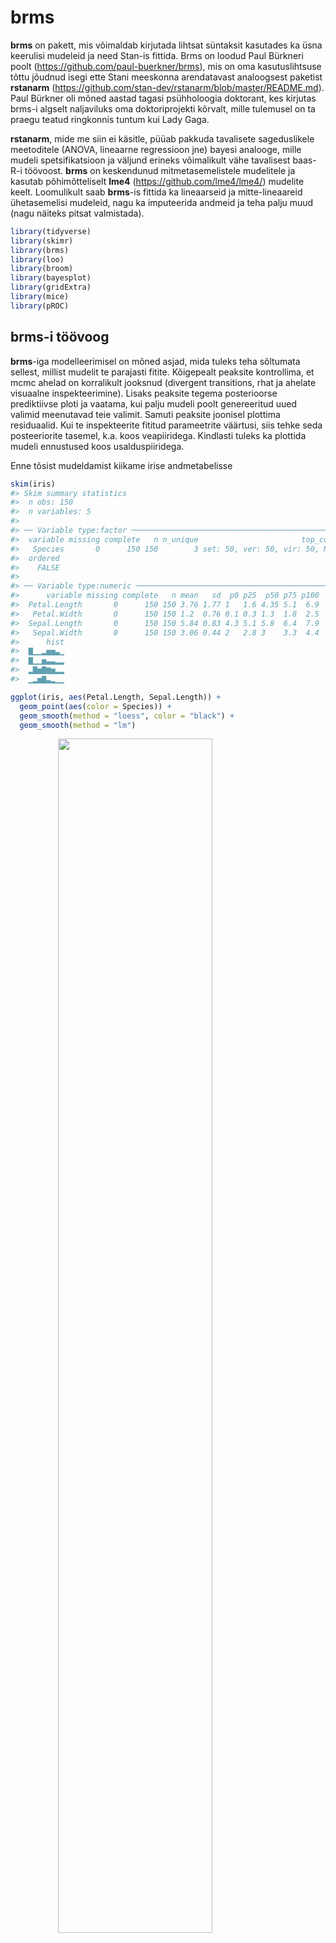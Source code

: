 

# brms

**brms** on pakett, mis võimaldab kirjutada lihtsat süntaksit kasutades ka üsna keerulisi mudeleid ja need Stan-is fittida. Brms on loodud Paul Bürkneri poolt (https://github.com/paul-buerkner/brms), mis on oma kasutuslihtsuse tõttu jõudnud isegi ette Stani meeskonna arendatavast analoogsest paketist **rstanarm** (https://github.com/stan-dev/rstanarm/blob/master/README.md). Paul Bürkner oli mõned aastad tagasi psühholoogia doktorant, kes kirjutas brms-i algselt naljaviluks oma doktoriprojekti kõrvalt, mille tulemusel on ta praegu teatud ringkonnis tuntum kui Lady Gaga.  

**rstanarm**, mide me siin ei käsitle, püüab pakkuda tavalisete sageduslikele meetoditele (ANOVA, lineaarne regressioon jne) bayesi analooge, mille mudeli spetsifikatsioon ja väljund erineks võimalikult vähe tavalisest baas-R-i töövoost. **brms** on keskendunud mitmetasemelistele mudelitele ja kasutab põhimõtteliselt **lme4** (https://github.com/lme4/lme4/) mudelite keelt. Loomulikult saab **brms**-is fittida ka lineaarseid ja mitte-lineaareid ühetasemelisi mudeleid, nagu ka imputeerida andmeid ja teha palju muud (nagu näiteks pitsat valmistada).


```r
library(tidyverse)
library(skimr)
library(brms)
library(loo)
library(broom)
library(bayesplot)
library(gridExtra)
library(mice)
library(pROC)
```

## brms-i töövoog

**brms**-iga modelleerimisel on mõned asjad, mida tuleks teha sõltumata sellest, millist mudelit te parajasti fitite. Kõigepealt peaksite kontrollima, et mcmc ahelad on korralikult jooksnud (divergent transitions, rhat ja ahelate visuaalne inspekteerimine). Lisaks peaksite tegema posterioorse prediktiivse ploti ja vaatama, kui palju mudeli poolt genereeritud uued valimid meenutavad teie valimit. Samuti peaksite joonisel plottima residuaalid. Kui te inspekteerite fititud parameetrite väärtusi, siis tehke seda posteeriorite tasemel, k.a. koos veapiiridega. Kindlasti tuleks ka plottida mudeli ennustused koos usalduspiiridega.

Enne tõsist mudeldamist kiikame irise andmetabelisse


```r
skim(iris)
#> Skim summary statistics
#>  n obs: 150 
#>  n variables: 5 
#> 
#> ── Variable type:factor ───────────────────────────────────────────────────
#>  variable missing complete   n n_unique                       top_counts
#>   Species       0      150 150        3 set: 50, ver: 50, vir: 50, NA: 0
#>  ordered
#>    FALSE
#> 
#> ── Variable type:numeric ──────────────────────────────────────────────────
#>      variable missing complete   n mean   sd  p0 p25  p50 p75 p100
#>  Petal.Length       0      150 150 3.76 1.77 1   1.6 4.35 5.1  6.9
#>   Petal.Width       0      150 150 1.2  0.76 0.1 0.3 1.3  1.8  2.5
#>  Sepal.Length       0      150 150 5.84 0.83 4.3 5.1 5.8  6.4  7.9
#>   Sepal.Width       0      150 150 3.06 0.44 2   2.8 3    3.3  4.4
#>      hist
#>  ▇▁▁▂▅▅▃▁
#>  ▇▁▁▅▃▃▂▂
#>  ▂▇▅▇▆▅▂▂
#>  ▁▂▅▇▃▂▁▁
```


```r
ggplot(iris, aes(Petal.Length, Sepal.Length)) + 
  geom_point(aes(color = Species)) +
  geom_smooth(method = "loess", color = "black") +
  geom_smooth(method = "lm")
```

<img src="17_brms_files/figure-html/unnamed-chunk-4-1.png" width="70%" style="display: block; margin: auto;" />

Loess fit viitab, et 3 liiki ühe sirgega mudeldada pole võib-olla optimaalne lahendus.


```r
ggplot(iris, aes(Petal.Length, Sepal.Length, color = Species)) + 
  geom_point() +
  geom_smooth(method = "loess", aes(group = Species), color = "black") +
  geom_smooth(method = "lm")
```

<img src="17_brms_files/figure-html/unnamed-chunk-5-1.png" width="70%" style="display: block; margin: auto;" />

Nüüd on loess ja lm heas kooskõlas - seos y~x vahel oleks nagu enam-vähem lineaarne. Siit tuleb ka välja, et kolme mudeli tõusud on sarnased, interceptid erinevad.

### Kiire töövoog

Minimaalses töövoos anname ette võimalikult vähe parameetreid ja töötame mudeliga nii vähe kui võimalik. See on mõeldud ülevaatena Bayesi mudeli fittimise põhilistest etappidest 

Mudeli fittimine:

```r
m_kiire <- brm(Sepal.Length ~ Petal.Length, data = iris)
write_rds(m_kiire, path = "data/m_kiire.fit")
```

Priorid on brms-i poolt ette antud ja loomulikult ei sisalda mingit teaduslikku informatsiooni. Nad on siiski "nõrgalt informatiivsed" selles mõttes, et kasutavad parametriseeringuid, mis enamasti võimaldavad mcmc ahelatel normaalselt joosta. Järgmises ptk-s õpime ise prioreid määrama.

Posteeriorid ja mcmc ahelate konvergents




```r
plot(m_kiire)
```

<img src="17_brms_files/figure-html/unnamed-chunk-8-1.png" width="70%" style="display: block; margin: auto;" />

Fiti kokkuvõte - koefitsiendid ja nende fittimise edukust hindavad statistikud (Eff.Sample, Rhat)

```r
tidy(m_kiire)
#>             term estimate std.error   lower   upper
#> 1    b_Intercept    4.307    0.0780   4.179   4.434
#> 2 b_Petal.Length    0.409    0.0187   0.379   0.439
#> 3          sigma    0.411    0.0243   0.373   0.453
#> 4           lp__  -85.338    1.2173 -87.757 -84.015
```

Eff.Sample näitab efektiivset valimi suurust, mida ahelad on kasutanud. See on suht keeruline mõiste, aga piisab, kui aru saada, et see näitaja ei tohiks olla madalam kui paarkümmend.

Rhat on statistik, mis vaatab ahelate konvergentsi. Kui Rhat > 1.1, siis on kuri karjas. Rhat 1.0 ei tähenda paraku, et võiks rahulikult hingata -- tegu on statistikuga, mida saab hästi tõlgendada häda kuulutajana, aga liiga sageli mitte vastupidi.

Ennustav plot ehk *marginal plot* -- mudeli fit 95% CI-ga.

```r
plot(marginal_effects(m_kiire), points = TRUE)
```

<img src="17_brms_files/figure-html/unnamed-chunk-10-1.png" width="70%" style="display: block; margin: auto;" />

### Põhjalikum töövoog

Põhiline erinevus eelmisega on suurem tähelepanu prioritele, mudeli fittimise diagnostikale ning tööle fititud mudeliga.

### Spetsifitseerime mudeli, vaatame ja muudame vaikeprioreid 

brms-i default priorid on konstrueeritud olema üsna väheinformatiivsed ja need tuleks enamasti informatiivsematega asendada. Igasse priorisse tuleks panna nii palju informatsiooni, kui teil on vastava parameetri kohta. Kui te mõne parameetri kohta ei oska öelda, milllised oleks selle mõistlikud oodatavad väärtused, siis saab piirduda brms-i antud vaikeväärtustega. Samas, kui keerulisemad mudelid ei taha hästi joosta (mida tuleb ikka ette), siis aitab sageli priorite kitsamaks muutmine.


```r
get_prior(Sepal.Length ~ Petal.Length + (1 | Species), 
          data = iris)
#>                 prior     class         coef   group resp dpar nlpar bound
#> 1                             b                                           
#> 2                             b Petal.Length                              
#> 3 student_t(3, 6, 10) Intercept                                           
#> 4 student_t(3, 0, 10)        sd                                           
#> 5                            sd              Species                      
#> 6                            sd    Intercept Species                      
#> 7 student_t(3, 0, 10)     sigma
```

Me fitime pedagoogilistel kaalutlustel shrinkage mudeli, mis tõmbab 3 liigi lõikepunkte natuke keskmise lõikepunkti suunas. On vaieldav, kas see on irise andmestiku juures mõistlik strateegia, aga me teeme seda siin ikkagi.

> Mitmetasemeline shrinkage mudel on abinõu ülefittimise vastu. Mudelite võrdlemisel otsitakse kompromissi - ehk mudeli, mille ennustused oleks andmepunktidele võimalikult lähedal ilma,et see mudel oleks liiga keeruliseks aetud (keerulisus on proportsionaalne mudeli parameetrite arvuga).


Prioreid muudame nii:

```r
prior <- c(prior(normal(6, 3), class = "Intercept"),
           prior(normal(0, 1), class = "b"),
           prior(student_t(6, 0, 2), class = "sigma"))
```

Me valime siin nn väheinformariivsed priorid, nii et regressiooni tulemus on suht hästi võrreldav lme4 sagedusliku mudeliga. "b" koefitsiendi priorile (aga mitte "sigma" ega "Intercept"-le) võib anda ka ülemise ja/või alumise piiri `prior(normal(0, 1), class = "b", lb = -1, ub = 10)` ütleb, et "b" prior on nullist erinev ainult -1 ja 10 vahel. "sigma" priorid on automaatselt lb = 0-ga, sest varieeruvus ei tohi olla negatiivne. 

Alati tasub prioreid pildil vaadata, et veenduda nende mõistlikuses.

```r
x <- seq(0, 10, length.out = 100)
y <- dstudent_t(x, df = 6, mu = 0, sigma = 2, log = FALSE)
plot(y ~ x)
```

<img src="17_brms_files/figure-html/unnamed-chunk-13-1.png" width="70%" style="display: block; margin: auto;" />
Sigma prior, mida **brms** kasutab, on vaikimisi pool sümmeetrilisest jaotusest, mis lõigatakse nulli kohalt pooleks nii, et seal puuduvad < 0 väärtused (seega ei saa varieeruvuse posteerior minna alla nulli).

Me võime ka prioreid ilma likelihoodideta (tõepärafunktsioonideta) läbi mudeli lasta, misjärel tõmbame fititud mudelist priorite valimid (neid võiks kutsuda ka "priorite posteerioriteks") ja plotime kõik priorid koos. Seda pilti saab siis võrrelda koos andmetega fititud mudeli posteerioritega. Selle võimaluse kasutamine on tõusuteel, sest keerulisemate mudelite puhul võib priorite ükshaaval plottimine osutuda eksitavaks.

Tekitame priorite valimid, et näha oma priorite mõistlikust (brm() argument on sample_prior = TRUE). Ühtlasi fitime ka oma mudeli koos andmete ja prioritega.

```r
m1 <- brm(Sepal.Length ~ Petal.Length + (1 | Species), 
          data = iris, 
          prior = prior, 
          family = gaussian,
          warmup = 1000,
          iter = 2000,
          chains = 3,
          cores = 3,
          sample_prior = TRUE)
write_rds(m1, path = "data/m1.fit")
```

Me fittisime mudeli m1 kaks korda: nii andmetega (selle juurde jõuame varsti), kui ka ilma andmeteta. Kui panna sisse `sample_prior = "only"`, siis jookseb mudel ilma andmeteta, ja selle võrra kiiremini. Vaikeväärtus on `sample_prior = "no"`, mis tähendab, et fititakse ainult üks mudel - koos andmetega. Ilma andmeteta (likelihoodita) fitist saame tõmmata priorite mcmc valimid, mille ka järgmiseks plotime. 



```r
prior_samples(m1) %>% 
  gather() %>% 
  ggplot() + 
  geom_density(aes(value)) + 
  facet_wrap(~ key, scales = "free_x")
```

<img src="17_brms_files/figure-html/unnamed-chunk-16-1.png" width="70%" style="display: block; margin: auto;" />

Kui kasutame `sample_prior = "only"` varianti, siis on esimene koodirida erinev: `samples1 = as.data.frame(m1$fit)`.

> **brms**-i Intercepti priorite spetsifitseerimisel tasub teada, et **brms** oma sisemuses tsentreerib kõik prediktorid nullile (x - mean(x)), ja teie poolt ette antud prior peaks vastama neile tsentreeritud prediktoritele, kus kõikide prediktorite keskväärtus on null. Põhjus on, et tsentreeritud parametriseeringuga mudelid jooksevad sageli paremini. Alternatiiv on kasutada mudeli tavapärase süntaksi y ~ 1 + x (või ekvivalentselt y ~ x) asemel süntaksit y ~ 0 + intercept + x. Sellisel juhul saab anda priorid tsentreerimata predikroritele. Lisaks on **brms** selle süntaksi puhul nõus "b"-le antud prioreid vaikimisi ka intercepti fittimisel kasutama. 


### `brm()` funktsiooni argumendid: 

- family - tõepärafunktsiooni tüüp (modelleerib y muutuja jaotust e likelihoodi)

- warmup - mitu sammu mcmc ahel astub, enne kui ahelat salvestama hakatakse. tavaliselt on 500-1000 sammu piisav, et tagada ahelate konvergents. Kui ei ole, tõstke 2000 sammuni.

- iter - ahelate sammude arv, mida salvestatakse peale warmup perioodi. Enamasti on 2000 piisav. Kui olete nõus piirduma posteeriori keskväärtuse arvutamisega ja ei soovi täpseid usaldusintervalle, siis võib piisata ka 200 sammust. 

- chains - mitu sõltumatut mcmc ahelat jooksutada. 3 on hea selleks, et näha kas ahelad konvergeeruvad. Kui mitte, tuleks lisada informatiivsemaid prioreid ja/või warmupi pikkust.

- cores - mitu teie arvuti tuuma ahelaid jooksutama panna.

- adapt_delta - mida suurem number (max = 1), seda stabiilsemalt, ja aeglasemalt, ahelad jooksevad.

- thin - kui ahel on autokorreleeritud, st ahela eelmine samm suudab ennustada järgevaid (see on paha), siis saab salvestada näit ahela iga 5. sammu (thin = 5). Aga siis tuleks ka sammude arvu 5 korda tõsta. Vaikeväärtus on thin = 1. Autokorrelatsiooni graafilist määramist näitame allpool

Järgmine funktsioon trükib välja Stani koodi, mis spetsifitseerib mudeli, mida tegelikult Stanis fittima hakatakse. See on väga kasulik, aga ainult siis kui tahate õppida otse Stanis mudeleid kirjutama:


```r
make_stancode(Sepal.Length ~ Petal.Length, data = iris, prior = prior)
```

### Fitime mudeleid ja võrdleme fitte.

Eelmises mudelis (m1) ennustame muutuja Sepal.Length väärtusi Petal.Length väärtuste põhjal shrinkage mudelis, kus iga irise liik on oma grupis.

Teine mudel, mis sisaldab veel üht ennustavat muutujat (Sepal.Width):

```r
m2 <- brm(Sepal.Length ~ Petal.Length + Sepal.Width + (1 | Species), 
          data = iris, 
          prior = prior)
write_rds(m2, path = "data/m2.fit")
```

Kolmandaks ühetasemeline mudel, mis vaatab kolme irise liiki eraldi:

```r
m3 <- brm(Sepal.Length ~ Sepal.Width + Petal.Length * Species, 
          data = iris, 
          prior = prior)
write_rds(m3, path = "data/m3.fit")
```

Ja lõpuks mudel, mis paneb kõik liigid ühte patta:

```r
m4 <- brm(Sepal.Length ~ Petal.Length + Sepal.Width, 
          data = iris, 
          prior = prior)
write_rds(m4, path = "data/m4.fit")
```




Siin me võrdleme neid nelja mudelit. Väikseim looic (leave-one-out information criterion) võidab. See on suhteline võrdlus -- looic abs väärtus ei mängi mingit rolli. 


```r
loo(m1, m2, m3, m4)
#>          LOOIC    SE
#> m1      106.43 16.65
#> m2       81.61 16.11
#> m3       80.06 15.77
#> m4      100.55 16.41
#> m1 - m2  24.82  9.63
#> m1 - m3  26.37 10.66
#> m1 - m4   5.88 15.28
#> m2 - m3   1.55  3.34
#> m2 - m4 -18.94  9.90
#> m3 - m4 -20.49  9.95
```

Siin on m1 ja m2/m3 mudeli erinevus 25 ühikut ja selle erinevuse standardviga on 10 ühikut. 2 SE-d annab umbkaudu 95% usaldusintervalli, ja see ei kata antud juhul nulli. Seega järeldame, et m2 ja m3, mis kasutavad ennustamiseks lisamuutujat, on selgelt eelistatud. Samas ei saa me õelda, et hierarhiline mudel m2 oleks parem või halvem kui interaktsioonimudel m3. Ka puudub oluline erinevus m1 ja m4 fiti vahel. Tundub, et selle ennustusjõu, mille me võidame lisaparameetrit mudeldades, kaotame omakorda liike ühte patta pannes (neid mitte osaliselt iseseisvana modelleerides).

Alternatiivina kasutame `brms::waic` kriteeriumit mudelite võrdlemiseks. See töötab kiiremini kui LOO ja tõlgendus on sarnane - väikseim waic võidab ja absolutväärtusi ei saa ükshaaval tõlgendada. 


```r
waic(m1, m2, m3, m4)
#>           WAIC    SE
#> m1      106.40 16.64
#> m2       81.55 16.10
#> m3       79.96 15.76
#> m4      100.53 16.41
#> m1 - m2  24.85  9.63
#> m1 - m3  26.44 10.67
#> m1 - m4   5.87 15.28
#> m2 - m3   1.60  3.34
#> m2 - m4 -18.98  9.90
#> m3 - m4 -20.57  9.95
```

Nagu näha, annavad LOO ja waic sageli väga sarnaseid tulemusi.

Me ei süvene LOOIC ega waic-i statistilisse mõttesse, sest bayesi mudelite võrdlemine on kiiresti arenev ala, kus ühte parimat lahendust pole veel leitud. 

### Vaatame mudelite kokkuvõtet

Lihtne tabel mudeli m2 fititud koefitsientidest koos 95% usalduspiiridega


```r
tidy(m2)
#>                              term estimate std.error   lower   upper
#> 1                     b_Intercept    1.710    1.0270   0.095   3.345
#> 2                  b_Petal.Length    0.759    0.0645   0.651   0.866
#> 3                   b_Sepal.Width    0.440    0.0839   0.303   0.576
#> 4           sd_Species__Intercept    1.725    1.5315   0.433   5.024
#> 5                           sigma    0.313    0.0186   0.284   0.345
#> 6     r_Species[setosa,Intercept]    0.676    0.9925  -0.901   2.250
#> 7 r_Species[versicolor,Intercept]   -0.226    0.9842  -1.853   1.253
#> 8  r_Species[virginica,Intercept]   -0.642    0.9907  -2.277   0.809
#> 9                            lp__  -50.433    2.3680 -54.788 -47.169
```

r_ prefiks tähendab, et antud koefitsient kuulub mudeli esimesele (madalamale) tasemele (Liigi tase) r - random - tähendab, et iga grupi (liigi) sees arvutatakse oma fit. b_ tähendab mudeli 2. taset (keskmistatud üle kõikide gruppide). 2. tasmel on meil intercept, b1 ja b2 tõusud ning standardhälve y muutuja ennustatud andempunktide tasemel. 1. tasemel on meil 3 liigi interceptide erinevus üldisest b_Intercepti väärtusest. Seega, selleks, et saada setosa liigi intercepti, peame tegema tehte 1.616 + 0.765.

**tidy** funktsiooni tööd saab kontrollida järgmiste parameetrite abil:

```r
tidy(x, parameters = NA, par_type = c("all",
  "non-varying", "varying", "hierarchical"), robust = FALSE,
  intervals = TRUE, prob = 0.9, ...)
```
par_type = "hierarchical" kuvab grupi taseme parameetrite sd-d ja korrelatsioonid.
"varying" kuvab grupi taseme interceptid ja tõusud (siis kui neid mudeldadakse).
"non-varying" kuvab kõrgema taseme (grupi-ülesed) parameetrid.
robust = TRUE annab estimate posteeriori mediaanina (vaikeväärtus FALSE annab selle aritmeetilise keskmisena posteeriorist).

Nüüd põhjalikum mudeli kokkuvõte: 

```r
m2
#> Warning: There were 17 divergent transitions after warmup. Increasing adapt_delta above 0.95 may help.
#> See http://mc-stan.org/misc/warnings.html#divergent-transitions-after-warmup
#>  Family: gaussian 
#>   Links: mu = identity; sigma = identity 
#> Formula: Sepal.Length ~ Petal.Length + Sepal.Width + (1 | Species) 
#>    Data: iris (Number of observations: 150) 
#> Samples: 3 chains, each with iter = 2000; warmup = 1000; thin = 1;
#>          total post-warmup samples = 3000
#> 
#> Group-Level Effects: 
#> ~Species (Number of levels: 3) 
#>               Estimate Est.Error l-95% CI u-95% CI Eff.Sample Rhat
#> sd(Intercept)     1.72      1.53     0.36     5.98        515 1.00
#> 
#> Population-Level Effects: 
#>              Estimate Est.Error l-95% CI u-95% CI Eff.Sample Rhat
#> Intercept        1.71      1.03    -0.36     4.08        594 1.01
#> Petal.Length     0.76      0.06     0.63     0.88       1478 1.00
#> Sepal.Width      0.44      0.08     0.27     0.60       1893 1.00
#> 
#> Family Specific Parameters: 
#>       Estimate Est.Error l-95% CI u-95% CI Eff.Sample Rhat
#> sigma     0.31      0.02     0.28     0.35       1882 1.00
#> 
#> Samples were drawn using sampling(NUTS). For each parameter, Eff.Sample 
#> is a crude measure of effective sample size, and Rhat is the potential 
#> scale reduction factor on split chains (at convergence, Rhat = 1).
```

Siin on eraldi toodud grupi tasemel ja populatsiooni tasemel koefitsiendid ja gruppide vaheline sd (= 1.72). Pane tähele, et üldine varieeruvus sigma = 0.31 on palju väiksem kui gruppide vaheline varieeruvus sd(Intercept) = 1.72. Seega on grupid üksteisest tugevalt erinevad ja neid tuleks võib-olla tõesti eraldi modelleerida.

Divergentsed transitsioonid on halvad asjad - ahelad on läinud 17 korda metsa. Viisakas oleks adapt deltat tõsta või kitsamad priorid panna, aga 17 halba andmepunkti paarist tuhandest, mille mcmc ahelad meile tekitasid, pole ka mingi maailmalõpp. Nii et las praegu jääb nagu on. Need divergentsed transitsioonid on kerged tekkima just mitmetasemelistes mudelites. 


### Plotime posteeriorid ja ahelad


```r
plot(m2)
```

<img src="17_brms_files/figure-html/unnamed-chunk-27-1.png" width="70%" style="display: block; margin: auto;" />

Siit on näha, et ahelad on ilusti konvergeerunud. Ühtlasi on pildil posterioorsed jaotused fititud koefitsientidele.

*Regular expressioni* abil saab plottida mudeli madalama taseme ahelaid & posteerioreid, mida plot() vaikimisi ei näita.

```r
plot(m2, pars = "r_")
```

<img src="17_brms_files/figure-html/unnamed-chunk-28-1.png" width="70%" style="display: block; margin: auto;" />

Vaatame korrelatsioone erinevate parameetrite posterioorsete valimite vahel. (Markovi ahelad jooksevad n-mõõtmelises ruumis, kus n on mudeli parameetrite arv, mille väärtusi hinnatakse.)
Pairs(m3) teeb pildi ära, aga ilusama pildi saab `GGally::ggpairs()` abil.


```r
pairs(m2, pars = "b_")
```

<img src="17_brms_files/figure-html/unnamed-chunk-29-1.png" width="70%" style="display: block; margin: auto;" />



```r
library(GGally)
posterior_samples(m2) %>%
  select(contains("b_")) %>%
  ggpairs()
```

<img src="17_brms_files/figure-html/unnamed-chunk-30-1.png" width="70%" style="display: block; margin: auto;" />

Siin on posteeriorite põhjal arvutatud 50% ja 95% CI ja see plotitud.

```r
stanplot(m2, pars = "r_", type = "intervals")
```

<img src="17_brms_files/figure-html/unnamed-chunk-31-1.png" width="70%" style="display: block; margin: auto;" />

type = argument sisestamine võimaldab plottida erinevaid diagnostilisi näitajaid. Lubatud sisendid on "hist", "dens", "hist_by_chain", "dens_overlay", "violin", "intervals", "areas", "acf", "acf_bar", "trace", "trace_highlight", "scatter", "rhat", "rhat_hist", "neff", "neff_hist" "nuts_acceptance", "nuts_divergence", "nuts_stepsize", "nuts_treedepth" ja "nuts_energy".


```r
stanplot(m2, type = "neff")
```

<img src="17_brms_files/figure-html/unnamed-chunk-32-1.png" width="70%" style="display: block; margin: auto;" />

Neff on efektiivne valimi suurus ja senikaua kuni Neff/N suhe ei ole < 0.1, pole põhjust selle pärast muretseda.

### Korjame ahelad andmeraami ja plotime fititud koefitsiendid CI-dega


```r
model <- posterior_samples(m1)
```

mcmc_intervals() on bayesplot paketi funktsioon. me plotime 50% ja 95% CI-d.

```r
pars <- colnames(model)
mcmc_intervals(model, regex_pars = "[^(lp__)]")
```

<img src="17_brms_files/figure-html/unnamed-chunk-34-1.png" width="70%" style="display: block; margin: auto;" />

Näeme, et sigma hinnang on väga usaldusväärne, samas kui gruppide vahelise sd hinnang ei ole seda mitte (pane tähele posterioorse jaotuse ebasümmeetrilisust).


```r
model2 <- posterior_samples(m2)
pars <- colnames(model2)
mcmc_intervals(model2, regex_pars = "[^(lp__)]")
mcmc_areas(model2,  pars = c("b_Petal.Length", "b_Sepal.Width"))
```

<img src="17_brms_files/figure-html/unnamed-chunk-35-1.png" width="70%" style="display: block; margin: auto;" /><img src="17_brms_files/figure-html/unnamed-chunk-35-2.png" width="70%" style="display: block; margin: auto;" />


### Bayesi versioon R-ruudust 

Kui suurt osa koguvarieeruvusest suudavad mudeli prediktorid seletada?

```r
bayes_R2(m2)
#>    Estimate Est.Error Q2.5 Q97.5
#> R2     0.86   0.00831 0.84 0.873
```



```r
bayes_R2(m1)
#>    Estimate Est.Error  Q2.5 Q97.5
#> R2    0.833    0.0109 0.807  0.85
```

https://github.com/jgabry/bayes_R2/blob/master/bayes_R2.pdf
Annab põhjenduse sellele statistikule (mille arvutamine erineb tavalisest vähimruutudega arvutatud mudeli $R^2$-st).

### Plotime mudeli poolt ennustatud valimeid -- posterior predictive check

Kui mudel suudab genereerida simuleeritud valimeid, mis ei erine väga palju empiirilisest valimist, mille põhjal see mudel fititi, siis võib-olla ei ole see täiesti ebaõnnestunud mudeldamine. See on loogika posterioorse ennustava ploti taga.

Vaatame siin simultaanselt kõigi kolme eelnevalt fititud mudeli simuleeritud valimeid (y_rep) võrdluses algsete andmetega (y):

```r
purrr::map(list(m1, m2, m3), pp_check, nsamples = 10) %>% 
  grid.arrange(grobs = ., nrow = 3)
```

<img src="17_brms_files/figure-html/unnamed-chunk-38-1.png" width="70%" style="display: block; margin: auto;" />

- y - tihedusplot empiirilistest andmetest
- y_rep -- plotid mudeli poolt ennustatud iseseisvatest valimitest (igaüks sama suur kui empiiriline valim y) 
Jooniselt on näha, et m3 ennustused on võrreldes m1 ja m2-ga kõige kaugemal tegelikust valimist.

### Plotime mudeli ennustusi - marginal effects plots

Teeme ennustused. Kõigepealt ennustame ühe keskmise mudeliga, mis ei arvesta mitmetasemelise mudeli madalamte tasemete koefitsientidega.


```r
plot(marginal_effects(m2, effects = "Petal.Length", method = "predict", probs = c(0.1, 0.9)), points = TRUE)
```

<img src="17_brms_files/figure-html/unnamed-chunk-39-1.png" width="70%" style="display: block; margin: auto;" />

Ennustus on selles mõttes ok, et vaid väike osa punkte jääb sellest välja, aga laiavõitu teine!

Nüüd ennustame sama mudeli põhjal igale liigile eraldi. Seega kasutame mudeli madalama taseme koefitsiente. Peame andma lisaparameetri `re_formula = NULL`, mis tagab, et ennustuse tegemisel kasutatakse ka mudeli madalama taseme koefitsiente.

```r
plot(marginal_effects(m2, effects = "Petal.Length", method = "predict", conditions = make_conditions(iris, vars = "Species"), probs = c(0.1, 0.9), re_formula = NULL), points = TRUE)
```

<img src="17_brms_files/figure-html/unnamed-chunk-40-1.png" width="70%" style="display: block; margin: auto;" />


`method = "predict"` ennustab, millisesse vahemikku peaks mudeli järgi jääma 90% andmepunkte (k.a. uued andmepunktid, mida pole veel valimisse korjatud).

Tõesti, valdav enamus valimi punkte on intervallis sees, mis viitab et mudel töötab hästi. Seal, kus on rohkem punkte, on intervall kitsam ja mudel usaldusväärsem.

Järgneval pildil on `method = "fitted"`. Nüüd on enamus punkte väljaspool usaldusintervalle, mis sellel pildil mõõdavad meie usaldust regressioonijoone vastu.


```r
plot(marginal_effects(m2, effects = "Petal.Length", method = "fitted", conditions = make_conditions(iris, vars = "Species"), probs = c(0.1, 0.9), re_formula = NULL), points = TRUE)
```

<img src="17_brms_files/figure-html/unnamed-chunk-41-1.png" width="70%" style="display: block; margin: auto;" />
`method = "fitted"` annab CI regressioonijoonele.

Argumendid: 

- method -- predict annab veapiirid (95% CI) mudeli ennustustustele andmepunkti tasemel. fitted annab veapiirid mudeli fitile endale (joonele, mis tähistab keskmist või kõige tõenäolisemat y muutuja väärtust igal x-i väärtusel)

- conditions - andmeraam, kus on kirjas mudeli nendele ennustavatele (x) muutujatele omistatud väärtused, mida ei joonistata x teljele. Kuna meil on selleks mudeli madalama taseme muutuja Species, siis on lisaks vaja määrata argument *re_formula = NULL*, mis tagab, et ennustuste tegemisel kasutatakse mudeli kõikide tasemete fititud koefitsiente. re_formula = NA annab seevastu keskmise fiti üle kõigi gruppide (irise liikide)

- probs annab usaldusintervalli piirid.

Pane tähele, et argument `points` (ja muud lisaargumendid, nagu näiteks `theme`) kuuluvad `plot()`, mitte `marginal_effects()` funktsioonile.


Tavaline interaktsioonimudel, aga pidevatele muutujatele.

```r
m5 <- brm(Sepal.Length ~ Petal.Length + Sepal.Width + Petal.Length * Sepal.Width, 
          data = iris, 
          prior = prior, 
          family = gaussian)
write_rds(m5, path = "data/m5.fit")
```




Kõigepealt plotime mudeli ennustused, kuidas Sepal Length sõltub Petal Length-ist kolmel erineval Sepal width väärtusel.

```r
plot(marginal_effects(m5, effects = "Petal.Length:Sepal.Width"), points = TRUE)
```

<img src="17_brms_files/figure-html/unnamed-chunk-44-1.png" width="70%" style="display: block; margin: auto;" />

Ja siis sümmeetriliselt vastupidi.

```r
plot(marginal_effects(m5, effects = "Sepal.Width:Petal.Length"), points = TRUE)
```

<img src="17_brms_files/figure-html/unnamed-chunk-45-1.png" width="70%" style="display: block; margin: auto;" />


Siin lisame enda soovitud Sepal Width väärtused (5 ja 1.2), mis on väljaspool seda, mida loodus pakub. Pane tähele ennustuse laiemaid CI-e.

```r
conditions <- data.frame(Sepal.Width = c(5, 1.2))
plot(marginal_effects(m5, effects = "Petal.Length", conditions = conditions, re_formula = NULL), points = TRUE)
```

<img src="17_brms_files/figure-html/unnamed-chunk-46-1.png" width="70%" style="display: block; margin: auto;" />


### Alternatiivne tee
Alternatiivne millele?
Teeme tabeli nende väärtustega, millele tahame mudeli ennustusi. Tabelis newx on spetsifitseeritud mudeli kõikide X muutujate väärtused! Me ennustame Y väärtusi paljudel meie poolt võrdse vahemaaga ette antud petal length väärtustel, kusjuures me hoiame sepal width väärtuse alati konstantsena tema valimi keskmisel väärtusel ja vaatame ennustusi eraldi kahele liigile kolmest. Liigid on mudeli madala taseme osad, seega kasutame ennustuste tegemisel mudeli kõikide tasemete koefitsiente.


```r
newx <- expand.grid(Petal.Length = modelr::seq_range(iris$Petal.Length, n = 150),
                    Sepal.Width = mean(iris$Sepal.Width),
                    Species = c("setosa", "virginica"))
```
`expand.grid()` lõõb tabeli pikaks nii, et kõik võimalikud kombinatsioonid 3st muutujast on täidetud väärtustega.


`re_formula` NULL mudeldab eraldi liigid eraldi mudeli madalama taseme (liikide sees) koefitsiente kasutades

```r
predict_interval_brms2 <- predict(m2, newdata = newx, re_formula = NULL) %>%
  cbind(newx, .)
head(predict_interval_brms2)
#>   Petal.Length Sepal.Width Species Estimate Est.Error Q2.5 Q97.5
#> 1         1.00        3.06  setosa     4.49     0.314 3.86  5.11
#> 2         1.04        3.06  setosa     4.52     0.319 3.90  5.15
#> 3         1.08        3.06  setosa     4.55     0.321 3.90  5.16
#> 4         1.12        3.06  setosa     4.58     0.316 3.96  5.20
#> 5         1.16        3.06  setosa     4.60     0.316 3.99  5.21
#> 6         1.20        3.06  setosa     4.65     0.319 4.01  5.27
```

`predict()` ennustab uusi petal length väärtusi (Estimate veerg) koos usaldusinetrvalliga neile väärtustele

Siin siis eraldi ennustused kahele liigile kolmest, kaasa arvatud petal length väärtusvahemikule, kus selle liigi isendeid valimis ei ole (ja võib-olla ei saagi olla) 

```r
no_versicolor <- filter(iris, Species != "versicolor")
ggplot(data = predict_interval_brms2, aes(x = Petal.Length, y = Estimate)) +
  geom_point(data = no_versicolor, aes(Petal.Length, Sepal.Length, color = Species)) +
  geom_line(aes(color = Species)) +
  geom_ribbon(aes(ymin = Q2.5, ymax = Q97.5, fill = Species), alpha = 1/3)
```

<img src="17_brms_files/figure-html/unnamed-chunk-49-1.png" width="70%" style="display: block; margin: auto;" />

Ennustav plot - kuidas lähevad kokku mudeli ennustused reaalsete y-i andmepunktidega

```r
pr <- predict(m2) %>% cbind(iris)
ggplot(pr, aes(Sepal.Length, Estimate, color = Species)) +
  geom_pointrange(aes(ymin = Q2.5, ymax = Q97.5)) +
  geom_abline(lty = 2) +
  coord_cartesian(xlim = c(4, 8), ylim = c(4, 8))
```

<img src="17_brms_files/figure-html/unnamed-chunk-50-1.png" width="70%" style="display: block; margin: auto;" />

Igale andmepunktile -- kui palju erineb selle residuaal 0-st kui hästi ennustab mudel just seda andmepunkti. Ruumi kokkuhoiuks plotime välja ainult irise valiku 50-st andmepunktist.

```r
set.seed(69)
as_data_frame(residuals(m2)) %>% 
  sample_n(50) %>% 
  ggplot(aes(x = reorder(seq_along(Estimate), Estimate), y = Estimate)) +
  geom_pointrange(aes(ymin = Q2.5, ymax = Q97.5), fatten = 0.1) +
  coord_flip() +
  theme(text = element_text(size = 8), axis.title.y = element_blank()) +
  xlab("Residuals (95 CI)")
```

<img src="17_brms_files/figure-html/unnamed-chunk-51-1.png" width="70%" style="display: block; margin: auto;" />

Ok, isendid nr 15 ja 44 paistavad olema vastavalt palju suurema ja väiksema Sepal Lengthiga kui mudel ennustab. Võib küsida, miks?

Nüüd plotime usaldusintervalli mudeli fitile ('keskmisele' Y väärtusele igal määratud X-i väärtusel), mitte Y-ennustusele andmepunkti kaupa. Selleks on hea fitted() funktsioon. Me ennustame m2 mudelist vastavalt newdata parameetriväärtustele. Kui me newdata argumendi tühjaks jätame, siis võtab fitted() selleks automaatselt algse iris tabeli (ehk valimi väärtused). 



```r
predict_interval_brms2f <- fitted(m2, newdata = newx, re_formula = NULL) %>%
  cbind(newx,.)
head(predict_interval_brms2f)
#>   Petal.Length Sepal.Width Species Estimate Est.Error Q2.5 Q97.5
#> 1         1.00        3.06  setosa     4.49    0.0542 4.38  4.59
#> 2         1.04        3.06  setosa     4.52    0.0535 4.41  4.62
#> 3         1.08        3.06  setosa     4.55    0.0529 4.45  4.65
#> 4         1.12        3.06  setosa     4.58    0.0524 4.48  4.68
#> 5         1.16        3.06  setosa     4.61    0.0520 4.51  4.71
#> 6         1.20        3.06  setosa     4.64    0.0518 4.54  4.74
```


```r
ggplot(data = predict_interval_brms2f, aes(x = Petal.Length, y = Estimate, color = Species)) +
  geom_point(data = no_versicolor, aes(Petal.Length, Sepal.Length, color = Species)) +
  geom_line() +
  geom_ribbon(aes(ymin = Q2.5, ymax = Q97.5, fill = Species), alpha = 1/3, colour = NA) +
  scale_x_continuous(breaks = 0:10)
```

<img src="17_brms_files/figure-html/unnamed-chunk-53-1.png" width="70%" style="display: block; margin: auto;" />

Mudeli genereeritud andmed ja valimiandmed mõõtmisobjekti (subjekti e taimeisendi) kaupa. See on sisuliselt posterior predictive plot (vt eespool). 


```r
predicted_subjects_brms <- predict(m2) %>% cbind(iris, .)
```

`predict()` arvutab mudeli põhjal uusi Y muutuja andmepunkte. Võib kasutada ka väljamõeldud andmete pealt Y väärtuste ennustamiseks (selleks tuleb anda ette andmeraam kõigi X-muutujate väärtustega, mille pealt tahetakse ennustusi).

Punktid on ennustused ja ristikesed on valimiandmed

```r
ggplot(data = predicted_subjects_brms, aes(x = Petal.Length, color = Species)) +
  geom_point(aes(y = Estimate)) +
  geom_point(aes(y = Sepal.Length), shape = 3)
```

<img src="17_brms_files/figure-html/unnamed-chunk-55-1.png" width="70%" style="display: block; margin: auto;" />

### Alternatiiv -- ansambliennustus

Kuna meil on 2 mudelit (m2 ja m3) mis on pea võrdselt eelistatud, siis genreerime ennustused mõlemast (mudelite ansamblist) proportsionaalselt nende waic skooridega. See ennustus kajastab meie mudeldamistööd tervikuna, mitte ühte "parimat" mudelit ja seega võib loota, et annab paremini edasi meie mudeldamises peituvat ebakindlust.

```r
pp_a <- pp_average(m2, m3, weights = "waic", method = "predict") %>%
  as_tibble() %>% 
  bind_cols(iris)
ggplot(data = pp_a, aes(x = Petal.Length, color = Species)) +
  geom_point(aes(y = Estimate)) +
  geom_point(aes(y = Sepal.Length), shape = 3)
```

## Mudeli eelduste kontroll

Pareto k otsib nn mõjukaid (influential) andmepunkte. 

```r
loo_m2 <- loo(m2)
plot(loo_m2)
```

<img src="17_brms_files/figure-html/unnamed-chunk-57-1.png" width="70%" style="display: block; margin: auto;" />

Kui paljud andmepunktid on kahtlaselt mõjukad?

```r
pareto_k_table(loo_m2) 
#> 
#> All Pareto k estimates are good (k < 0.5).
```


### Plotime residuaalid

`resid()` annab residuaalid vektorina. 
Kõigepealt plotime residuaalid fititud (keskmiste) Y väärtuste vastu:

```r
resid <- residuals(m2, type = "pearson")
fit <- fitted(m2)
ggplot() + 
  geom_point(aes(x = fit[,"Estimate"], y = resid[,"Estimate"])) + 
  geom_hline(yintercept = 0, lty = "dashed") +
  labs(x = "fitted", y = "residuals")
```

<img src="17_brms_files/figure-html/unnamed-chunk-59-1.png" width="70%" style="display: block; margin: auto;" />

Residuals vs fitted plot testib lineaarsuse eeldust - kui .resid punktid jaotuvad ühtlaselt nulli ümber, siis mudel püüab kinni kogu süstemaatilise varieeruvuse teie andmetest ja see mis üle jääb on juhuslik varieeruvus.

Vaatame diagnostilist plotti autokorrelatsioonist residuaalide vahel.

```r
plot(acf(resid))
```

<img src="17_brms_files/figure-html/unnamed-chunk-60-1.png" width="70%" style="display: block; margin: auto;" /><img src="17_brms_files/figure-html/unnamed-chunk-60-2.png" width="70%" style="display: block; margin: auto;" />

Residuaalide autokorrelatsioonid on madalad - seega kõik paistab OK ja andmepunktide sõltumatus on tagatud.

Siin on residuaalide histogramm:

```r
ggplot(data = NULL) + 
  geom_density(aes(x = resid[,"Estimate"]), fill = "lightgrey") + 
  geom_vline(xintercept = median(resid), linetype = "dashed")
```

<img src="17_brms_files/figure-html/unnamed-chunk-61-1.png" width="70%" style="display: block; margin: auto;" />

Residuaalid on sümmeetrilise jaotusega ja meedian residuaal on peaaegu null. See on kõik hea.

Ja lõpuks plotime residuaalid kõigi x-muutujate vastu. Kõigepealt ühendame resid vektori irise tabeliga, et oleks mugavam plottida, seejärel tekitame uue veeru st_resid e studentiseeritud residuaalid, mis on sd ühikutes.

residuaalid standardhälbe ühikutes (nn Studentiseeritud residuaalid) saab ja ka tuleks plottida kõigi x-muutujate suhtes.

```r
iris2 <- iris %>% 
  cbind(resid) %>% 
  mutate(st_resid = Estimate / sd(resid))
ggplot(iris2, aes(Petal.Length, st_resid, color = Species)) + 
  geom_point() +
  geom_hline(yintercept = 0, linetype = "dashed")
```

<img src="17_brms_files/figure-html/unnamed-chunk-62-1.png" width="70%" style="display: block; margin: auto;" />

Tsiteerides klassikuid: "Pole paha!". Mudel ennustab hästi, aga mõne punkti jaoks on ennustus 2 sd kaugusel.

```r
ggplot(iris2, aes(Sepal.Width, st_resid, color = Species)) + 
  geom_point() +
  geom_hline(yintercept = 0, linetype = "dashed")
```

<img src="17_brms_files/figure-html/unnamed-chunk-63-1.png" width="70%" style="display: block; margin: auto;" />


```r
ggplot(iris2, aes(Species, st_resid)) + 
  geom_boxplot() +
  geom_hline(yintercept = 0, linetype = "dashed") +
  geom_jitter(width = 0.1)
```

<img src="17_brms_files/figure-html/unnamed-chunk-64-1.png" width="70%" style="display: block; margin: auto;" />

# Brms mudelid

## Robustne lineaarne regressioon

Kasutame dnorm likelihoodi asemel studenti t jaotust. Selle jaotuse õlad on reguleeritavalt kõrgemad ja nende alla mahuvad paremini outlierid. Õlgade kõrgust reguleerib parameeter nu (1 - Inf), mille väiksemad väärtused (alla 10) annavad laiad õlad ja kaitse outlierite vastu. Me anname nu-le gamma priori. Sellel prioril on omakorda 2 parameetrit, shape ja scale Kui fikseerime shape = 4 ja scale = 1, siis saame kitsa priori, mis eelistab nu väärtusi, mis soosivad laiu õlgu ja robustset regressiooni.


```r
x = seq(from = 0, to = 20, by = .1)
y = dgamma(x, shape = 4, scale = 1)
plot(y ~ x)
```

<img src="17_brms_files/figure-html/unnamed-chunk-65-1.png" width="70%" style="display: block; margin: auto;" />


```r
get_prior(Sepal.Length ~ Petal.Length, data = iris, family = "student")
#>                 prior     class         coef group resp dpar nlpar bound
#> 1                             b                                         
#> 2                             b Petal.Length                            
#> 3 student_t(3, 6, 10) Intercept                                         
#> 4       gamma(2, 0.1)        nu                                         
#> 5 student_t(3, 0, 10)     sigma
```


```r
prior <- prior(gamma(4, 1), class = "nu")
```

robust_m1 on studenti likelihoodiga, mille õlad määratakse adaptiivselt andmete poolt.
robust_m2-s anname õlgade laiuse ette ja robust_m3 on mitte-robustne kontroll tavalise normaalse likelihoodiga.

```r
robust_m1 <- brm(Sepal.Length ~ Petal.Length, 
          data = iris, 
          family = "student",
          prior = prior)
robust_m2 <- brm(bf(Sepal.Length~Petal.Length, nu = 4),
          data = iris, 
          family = student,
          prior = c(prior(normal(0, 100), class = Intercept),
                prior(normal(0, 10),  class = b),
                prior(student_t(5, 0, 5),   class = sigma)))
robust_m3 <- brm(Sepal.Length~Petal.Length, 
          data = iris, 
          family = "gaussian")
write_rds(robust_m1, path = "data/robust_m1.fit")
write_rds(robust_m2, path = "data/robust_m2.fit")
write_rds(robust_m3, path = "data/robust_m3.fit")
```




```r
b_estimates <- bind_rows(tidy(robust_m1), 
                         tidy(robust_m2), 
                         tidy(robust_m3), 
                         .id = "model_nr") 
b1 <- filter(b_estimates, str_detect(term, "b_P")) %>%
  ggplot(aes(model_nr, estimate)) +
  geom_pointrange(aes(ymin = lower, ymax = upper)) + 
  coord_flip() + 
  labs(x = "Model nr", title = "slopes")
b2 <- filter(b_estimates, str_detect(term, "b_I")) %>%
  ggplot(aes(model_nr, estimate)) +
  geom_pointrange(aes(ymin = lower, ymax = upper)) + 
  coord_flip() + 
  labs(x = NULL, title = "intercepts")
gridExtra::grid.arrange(b1, b2, nrow = 1)
```

<img src="17_brms_files/figure-html/unnamed-chunk-70-1.png" width="70%" style="display: block; margin: auto;" />

Kolme mudeli lõikepunktid ja tõusunurgad on sisuliselt võrdsed ja sama täpsusega hinnatud. Seega ei tee robustne mudel vähemal halba, kui meil on enam-vähem normaalsed andmed.

Proovime ka robuststet versiooni 2 grupi võrdlusest (vastab t testile, kus kahe grupi sd-d hinnatakse eraldi)

```r
no_versicolor <- filter(iris, Species != "versicolor")
get_prior(bf(Sepal.Length ~ Species, sigma ~ Species), 
          data = no_versicolor, 
          family = "student")
#>                 prior     class             coef group resp  dpar nlpar
#> 1                             b                                        
#> 2                             b Speciesvirginica                       
#> 3 student_t(3, 6, 10) Intercept                                        
#> 4       gamma(2, 0.1)        nu                                        
#> 5                             b                             sigma      
#> 6                             b Speciesvirginica            sigma      
#> 7 student_t(3, 0, 10) Intercept                             sigma      
#>   bound
#> 1      
#> 2      
#> 3      
#> 4      
#> 5      
#> 6      
#> 7
```


```r
prior <- c(prior(gamma(4, 1), class = "nu"),
           prior(normal(0, 4), class = "b"))
```


```r
robust_t_test1 <- brm(bf(Sepal.Length ~ Species, sigma ~ Species), 
            data = no_versicolor, 
            prior = prior, 
            family = "student")
write_rds(robust_t_test1, path = "data/robust_t_test1.fit")
```





```r
tidy(robust_t_test1)
#>                       term estimate std.error   lower   upper
#> 1              b_Intercept    5.002    0.0505   4.916   5.086
#> 2        b_sigma_Intercept   -1.175    0.1281  -1.383  -0.970
#> 3       b_Speciesvirginica    1.557    0.1032   1.387   1.726
#> 4 b_sigma_Speciesvirginica    0.577    0.1694   0.298   0.846
#> 5                       nu    6.113    2.0334   3.337   9.874
#> 6                     lp__  -79.991    1.5766 -82.954 -78.063
```

b_Intercept on hinnang 1. grupi keskväärtusele (algses skaalas)

b_Speciesvirginica on hinnag efekti suurusele, ehk 2. grupi erinevusest esimesest grupist (algses skaalas)

b_Intercept + b_Speciesvirginica annab 2. grupi keskväärtuse.

b_sigma_Intercept on naturaallogaritm 1. grupi sd-st.

```r
exp(-1.175)
#> [1] 0.309
```
Tegelik sigma on 0.3

b_sigma_Speciesvirginica on logaritm 2. grupi (I. virginica) sd erinevusest esimesest grupist (ehk efekti suurus).

```r
exp(-1.175 + 0.577)
#> [1] 0.55
```

Seega saab algses skaalas sd-d nii: 

exp(b_sigma_Intercept) = 1. grupi sd

exp(b_sigma_Intercept) + exp(b_sigma_Speciesvirginica) = 2. grupi sd

exp(b_sigma_Speciesvirginica) = sd-de erinevus

Nii arvutame 2. grupi keskväärtuse posteeriori

```r
r_1_df <- posterior_samples(robust_t_test1)
mean_2.gr <- r_1_df$b_Intercept + r_1_df$b_Speciesvirginica
ggplot(data = NULL) + geom_density(aes(mean_2.gr))
```

<img src="17_brms_files/figure-html/unnamed-chunk-78-1.png" width="70%" style="display: block; margin: auto;" />

Nii saab tekitada usaldusinetvalle, mis katavad 90% jaotuse alusest kõrgeimast tihedusest (mis ei ole päris sama, mis kvantiilide meetod) 

```r
rethinking::HPDI(mean_2.gr, prob = 0.9)
#> |0.9 0.9| 
#>  6.4  6.7
```


```r
quantile(mean_2.gr, probs = c(0.05, 0.95))
#>   5%  95% 
#> 6.41 6.71
```


Nii saame teada, milline osa (fraktsioon) posteeriorist on väiksem kui 6.4

```r
mean(mean_2.gr < 6.4)
#> [1] 0.0372
```

Asendades eelnevas koodis 6.4 nulliga saame bayesi versiooni ühepoolsest p väärtusest hüpoteesile, et teise grupi keskväärtus on null.

Avaldame posteeriori 2. grupi sd-e

```r
sd_2.gr <- exp(r_1_df$b_sigma_Intercept) + exp(r_1_df$b_sigma_Speciesvirginica)
ggplot(data = NULL) + 
  geom_density(aes(sd_2.gr))
```

<img src="17_brms_files/figure-html/unnamed-chunk-82-1.png" width="70%" style="display: block; margin: auto;" />

On tavaline, et sd-de posteeriorid ei ole normaaljaotusega (selle kohta vaata lähemalt Statistical Rethinking raamatust).


```r
t.test(Sepal.Length ~ Species, data = no_versicolor)
#> 
#> 	Welch Two Sample t-test
#> 
#> data:  Sepal.Length by Species
#> t = -20, df = 80, p-value <2e-16
#> alternative hypothesis: true difference in means is not equal to 0
#> 95 percent confidence interval:
#>  -1.79 -1.38
#> sample estimates:
#>    mean in group setosa mean in group virginica 
#>                    5.01                    6.59
```

Klassikalise t testi efekti suuruse CI on 1.38 ... 1.79
robustse t testi oma on 1.39 ... 1.73

Simuleerime siis ühe tõsiste outlieritega andmestiku, et vaadata kas meil õnnestub päästa efekt statistilise mitteolulisuse õnnetust saatusest. Meil on a grupis 30 andmepunkti normaaljaotusest mu = 0, sd = 1 ja b grupis 25 andmepunkti normaaljaotusest mu = 1, sd = 1.5, pluss 5 andmepunkti, mis mängivad outliereid.

```r
set.seed(123)
df1 <- tibble(a = rnorm(30), b = c(rnorm(25, 1, 1.5), 4.3, 5.3, 7, -8.1, -17)) %>% gather()
ggplot(df1, aes(value, fill = key)) + 
  geom_histogram(alpha = 0.7, position = "identity", bins = 30)
```

<img src="17_brms_files/figure-html/unnamed-chunk-84-1.png" width="70%" style="display: block; margin: auto;" />


```r
robust_t_test2 <- brm(bf(value~key, sigma ~ key), 
            data = df1, 
            family = "student", 
            prior = prior(gamma(4, 1), class= "nu"))
write_rds(robust_t_test2, path = "data/robust_t_test2.fit")
```




```r
tidy(robust_t_test2)
#>                term  estimate std.error    lower     upper
#> 1       b_Intercept   -0.0961     0.188   -0.410    0.2049
#> 2 b_sigma_Intercept   -0.2372     0.192   -0.557    0.0689
#> 3            b_keyb    1.4340     0.405    0.776    2.0979
#> 4      b_sigma_keyb    0.6312     0.287    0.164    1.0979
#> 5                nu    2.8096     0.952    1.585    4.6058
#> 6              lp__ -124.5835     1.718 -128.006 -122.5280
```



```r
t.test(value ~ key, data = df1)
#> 
#> 	Welch Two Sample t-test
#> 
#> data:  value by key
#> t = -1, df = 30, p-value = 0.3
#> alternative hypothesis: true difference in means is not equal to 0
#> 95 percent confidence interval:
#>  -2.417  0.777
#> sample estimates:
#> mean in group a mean in group b 
#>         -0.0471          0.7729
```

Nüüd kus meil on outlieritega andmed, annab klassikaline t test efekti suurusele 
CI -2.41 ... 0.78 (p = 0.3), aga robustne t test leiab efekti üles - 
CI 0.78 ... 2.10 [tegelik ES oleks 1, outliereid arvestamata].

Ilma outlieriteta versioon annab p = 0.00006

```r
set.seed(123)
a = rnorm(30) 
b = c(rnorm(25, 1, 1.5))
t.test(a, b)$p.value
#> [1] 6.37e-05
```

Kui tavaline t test annab välja kahe grupi keskmised, usaldusintervalli nende erinevusele (ehk ES-le) ja p väärtuse, siis bayesi variant annab välja 2 grupi keskväärtused, 2 grupi varieeruvused andmepunktide tasemel ning kõik efekti suurused ja hüpoteesitestid, millest te suudate unistada. Selle külluse põhjus on, et hinnang iga parameeteri väärtusele tuleb meile posteeriori ehk tõenäosusjaotuse kujul. Kuna iga posteerior on meil arvutis olemas kui arvuline vektor, ja teatavasti saab vektoritega teha aritmeetilisi tehteid, siis saab ka posteerioreid omavahel liita, lahutada, astendada jms. Teoreetiliselt sisaldab posteerior kogu infot, mis meil vastava parameetri väärtuse kohta on. Me ei vaja midagi enamat, et teha kõiki järeldusi, mida me selle parameetri väärtuse kohta üldse teha saame. Seetõttu on bayesi versioon mitte ainult palju paindlikum kui tavaline t test, vaid selle output on ka hästi palju informatiivsem.

Igaks juhuks tuletame meelde, et tavaline t test (küll versioonis, kus võrreldavate gruppide varieeruvused on eeldatud olema identsed) on ekvivalentne lineaarse regressiooniga, mille siin fitime vähimruutude meetodiga. (Väheinformatiivsete prioritega bayesi versioon normaaljaotuse likelihoodiga annaks sellega väga sarnase fiti.)



```r
lm1 <- lm(value ~ key, data = df1)
tidy(lm1)
#> # A tibble: 2 x 5
#>   term        estimate std.error statistic p.value
#>   <chr>          <dbl>     <dbl>     <dbl>   <dbl>
#> 1 (Intercept)  -0.0471     0.554   -0.0850   0.933
#> 2 keyb          0.820      0.784    1.05     0.300
```
p = 0.3 ongi vastava t testi põhiväljund.


### lognormaalne tõepärafunktsioon

Sama näide on pikemalt 14. peatükis, seal küll lahendatud rethinkingu abil.


```r
library(gapminder)
library(rethinking)
g2007 <- gapminder %>% 
  filter(year == 2007) %>% 
  mutate(l_GDP = log10(gdpPercap))
```

<div class="figure" style="text-align: center">
<img src="17_brms_files/figure-html/unnamed-chunk-92-1.png" alt="SKP-de jaotus" width="70%" />
<p class="caption">(\#fig:unnamed-chunk-92)SKP-de jaotus</p>
</div>


```r
get_prior(gdpPercap~lifeExp, family = "lognormal", data=g2007)
#>                 prior     class    coef group resp dpar nlpar bound
#> 1                             b                                    
#> 2                             b lifeExp                            
#> 3 student_t(3, 9, 10) Intercept                                    
#> 4 student_t(3, 0, 10)     sigma
```


```r
prior <- c(prior(normal(0, 10), class="Intercept"),
           prior(normal(0,10), class ="b"),
           prior(student(6,0,5)), class ="sigma")
```



```r
ln_m1 <- brm(gdpPercap~lifeExp, family = "lognormal", prior=prior, data=g2007, cores=4)
write_rds(ln_m1, "ln_m1.rds")
```




```r
tidy(ln_m1)
#>          term  estimate std.error     lower     upper
#> 1 b_Intercept  2.53e+00    0.3891  1.88e+00     3.162
#> 2   b_lifeExp  9.09e-02    0.0057  8.15e-02     0.100
#> 3       sigma  8.08e-01    0.0504  7.30e-01     0.895
#> 4        lp__ -1.40e+03    1.2649 -1.40e+03 -1398.543
```


```r
plot(marginal_effects(ln_m1), points=TRUE)
```

<img src="17_brms_files/figure-html/unnamed-chunk-98-1.png" width="70%" style="display: block; margin: auto;" />


```r
plot(marginal_effects(ln_m1, method="predict"), points=TRUE)
```

<img src="17_brms_files/figure-html/unnamed-chunk-99-1.png" width="70%" style="display: block; margin: auto;" />


```r
ln_m2 <- brm(l_GDP~lifeExp, data=g2007, cores=4)
write_rds(ln_m2, "ln_m2.rds")
```


```r
ln_m2 <- read_rds("ln_m2.rds")
```


```r
plot(marginal_effects(ln_m2, method="predict"), points=TRUE)
```

<img src="17_brms_files/figure-html/unnamed-chunk-102-1.png" width="70%" style="display: block; margin: auto;" />


```r
bayes_R2(ln_m1)
#>    Estimate Est.Error  Q2.5 Q97.5
#> R2    0.587    0.0767 0.429 0.727
```

```r
bayes_R2(ln_m2)
#>    Estimate Est.Error Q2.5 Q97.5
#> R2    0.652    0.0277 0.59 0.698
```



```r
plot(marginal_effects(ln_m2), points=TRUE)
```

<img src="17_brms_files/figure-html/unnamed-chunk-105-1.png" width="70%" style="display: block; margin: auto;" />



### Puuduvate andmete imputatsioon

Regressioonimudelite fittimisel kasutatakse ainult vaatlusi, kus esinevad väärtused kõigis mudelisse pandud muutujates. Seega, kui meil on palju muutujaid, milles igaühes puuduvad juhuslikult mõned väärtused, siis kaotame kokkuvõttes enamuse oma valimist. Aitab puuduvate andmete imputatsioon, mis tegelikult tähendab, et me fitime iga puuduvaid andmeid sisaldava muutuja eraldi regressioonimudelis kõigi teiste muutujate vastu.

Eriti vajalik, kui andmed ei puudu juhuslikult! 

Viskame irise andmestiku kahest tulbast välja 1/4 andmepunkte, aga mitte juhuslikult vaid kõik madalamad väärtused. Selline suunatud tegevus kallutab (ehk suunab kindlas suunas) oluliselt mudeldamise tulemusi

```r
quantile(iris$Petal.Length)
#>   0%  25%  50%  75% 100% 
#> 1.00 1.60 4.35 5.10 6.90
iris_na <- iris
iris_na$Sepal.Length[iris_na$Sepal.Length < 5] <- NA
iris_na$Petal.Length[iris_na$Petal.Length < 1.6] <- NA
```


```r
lm(Petal.Length ~ Sepal.Length, data = iris) %>% tidy()
#> # A tibble: 2 x 5
#>   term         estimate std.error statistic  p.value
#>   <chr>           <dbl>     <dbl>     <dbl>    <dbl>
#> 1 (Intercept)     -7.10    0.507      -14.0 6.13e-29
#> 2 Sepal.Length     1.86    0.0859      21.6 1.04e-47
```


```r
lm(Petal.Length ~ Sepal.Length, data = iris_na) %>% tidy()
#> # A tibble: 2 x 5
#>   term         estimate std.error statistic  p.value
#>   <chr>           <dbl>     <dbl>     <dbl>    <dbl>
#> 1 (Intercept)     -4.19    0.609      -6.89 4.33e-10
#> 2 Sepal.Length     1.43    0.0976     14.6  4.53e-27
```


imputeerime enne mudeli fittimist kasutades multiple imputation meetodit mice paketist https://stefvanbuuren.name/mice/.
Siin imputeerime iga puuduva väärtuse kasutades kõigi teiste parameetrite väärtusi, ja me teeme seda 5 korda.



```r
library(mice)
imp <- mice(iris_na, m = 5, print = FALSE)
```

Meil on nüüd 5 imputeeritud andmesetti. Me saadame need kõik brms-i.

> Siin kasutame mice() tema vaikeväärtustel, kuid mice pakett on tegelikult vägagi rikkalik imputatsioonimasin, mille helpi ja tutoorialeid tuleks kindlasti enne lugeda, kui oma andmeid imputeerima asuda. Lisaks, see raamat on tervenisti pühendatud imputatsioonile: https://stefvanbuuren.name/fimd/




```r
iris_imp1 <- brm_multiple(Petal.Length ~ Sepal.Length, data = imp)
write_rds(iris_imp1, path = "data/iris_imp1.fit")
```



Saame tavalise fitiobjekti, kus on 5 alammudeli posterioorid. Kõik juba koos.

```r
tidy(iris_imp1)[,1:3]
#>             term estimate std.error
#> 1    b_Intercept   -7.692    0.5543
#> 2 b_Sepal.Length    1.948    0.0929
#> 3          sigma    0.843    0.0523
#> 4           lp__ -192.574    3.2501
```

Tõepoolest, süstemaatiliselt rikutud andmetest on imutatsiooni abil võimalik täitsa head ennustust tagasi saada!!!

## Imputatsioon otse brms-is

See töötab küll irise peal halvemini kui mice!


```r
bform <- bf(Petal.Length | mi() ~ mi(Sepal.Length)) + 
  bf(Sepal.Length | mi() ~ Sepal.Width + Petal.Width + Species + mi(Petal.Length)) + set_rescor(FALSE)
iris_imp2 <- brm(bform, data = iris_na)
write_rds(iris_imp2, path = "data/iris_imp2.fit")
```

Kasutades mi() funktsiooni peame siin ekslpitsiitselt ütlema, milliseid muutujaid soovime imputeerida. Me imputeerime Petal.Length-i, kasutades NA-de väärtuste prediktorina Sepal.Length-i, mis on omakorda imputeeritud. Sepal.Length-i imputeerime omakorda Sepal.Width, Petal.width jne järgi. 


```r
bform <- bf(Petal.Length | mi() ~ mi(Sepal.Length)) + 
  bf(Sepal.Length | mi() ~ Species) + set_rescor(FALSE)
iris_imp3 <- brm(bform, data = iris_na)
write_rds(iris_imp3, path = "data/iris_imp3.fit")
```





```r
tidy(iris_imp2) %>% head()
#>                              term estimate std.error  lower   upper
#> 1         b_PetalLength_Intercept  -5.5690    0.4917 -6.204 -4.8129
#> 2         b_SepalLength_Intercept   2.6008    0.3255  2.115  3.1246
#> 3       b_SepalLength_Sepal.Width   0.3074    0.0855  0.164  0.4297
#> 4       b_SepalLength_Petal.Width   0.0679    0.1515 -0.130  0.3330
#> 5 b_SepalLength_Speciesversicolor  -0.2201    0.1595 -0.482  0.0172
#> 6  b_SepalLength_Speciesvirginica  -0.4502    0.2319 -0.856 -0.0937
```



```r
tidy(iris_imp3) %>% head()
#>                              term estimate std.error lower  upper
#> 1         b_PetalLength_Intercept   -4.601    0.5864 -5.56 -3.650
#> 2         b_SepalLength_Intercept    5.168    0.0915  5.01  5.316
#> 3 b_SepalLength_Speciesversicolor    0.781    0.1157  0.59  0.971
#> 4  b_SepalLength_Speciesvirginica    1.449    0.1155  1.26  1.645
#> 5  bsp_PetalLength_miSepal.Length    1.488    0.0945  1.33  1.642
#> 6               sigma_PetalLength    0.705    0.0494  0.63  0.791
```


## Binoomjaotusega mudelid

y ∼ Binomial(n,p)

Me teeme n katset ja kodeerime iga eduka katse 1-ga ja mitteeduka katse 0-ga. Kui n=1, siis y on ühtedest ja nullidest koosnev vektor (muutuja) ja p on tõenäosus, et suvaline katse annab tulemuseks 1-e. Eeldades logistilist transformatsiooni on siin tegu logistilise regressiooniga.
Kui n > 1 (ja ikka eeldades logistilist transformatsiooni), siis on tegu aggregeeritud binoomse logistilise regressiooniga. Me lahendame allpool need mõlemad.
 
### Logistiline regressioon

Tavalises lineaarses regressioonis on tavapärane, et kuigi me ennustame pidevat y-muutujat, kas osad või kõik X-muutujad (prediktorid) on mittepidevad. Lineaarsed mudelid jooksevad võrdselt hästi pidevate ja mittepidevate (binaarsete) prediktoritega. (Binaarsed muutujad võivad omada kaht diskreetset väärtust, mida kodeerime 1 ja 0-na). Aga kuidas käituda, kui meie poolt ennustatav Y-muutuja on binaarne? Kui me püüame ennustada binaarse y-muutuja oodatavaid väärtusi tõenäosustena, ehk 1-de arvu suhet katsete koguarvu, kas siis tavaline lineaarne regressioon enam ei tööta? Töötab küll, aga paraku ei ole garanteeritud, et mudeli ennustused jäävad 0 ja 1 vahele, ehk tõenäosuste skaalasse. Seda tagab logistiline regressioon. Logistilises regressioonis ei modelleeri me mitte otse y väärtusi (1 ja 0) erinevatel x-i väärtustel, vaid tõenäosust P(Y = 1 | X) [tõenäosus, et Y = 1, fikseeritud x-i väärtusel]. 

Logistiline regressioon töötab tänu logistilisele transformatsioonile. Näiteks logistiline transformatsioon funktsioonile $y = a + bx$ näeb välja niimoodi 
$$y=\frac{exp(a + bx)}{1 + exp(a + bx)}$$ 

    exp(a) tähendab "e astmes a", kus e on Euleri arv, ehk arv, mille 
    naturaal-logaritm = 1 (seega on e naturaal-logaritmi alus). 
    e on umbes 2.71828 ja selle saab valemist (1 + 1/n)^n, 
    kui n läheneb lõpmatusele.

#### Logistiline ja logit transformatsioon - definitsioonid

See peatükk aitab loogilisest regressioonist aru saada - aru saamine pole aga tingimata vajalik selle edukaks tegemiseks. 

 Logistiline transformatsioon viib lineaarse regressiooni tavapärasest y-muutuja skaalast [−∞,+∞] tõenäosuste skaalasse [0,1], andes meile sirge asemele S-kujulise kurvi, mis läheneb asümptootiliselt ühelt poolt 0-le ja teiselt poolt 1-le. Logistilise funktsiooni põõrdväärtus on logit funktsioon, mis annab "*odds*-i" ehk shansi ehk kihlveosuhted tõenäosusele p: $odds = \frac {p}{1 − p}$. Tõenäosuse p logit ehk logit(p) on sama, mis log(odds):

$$logit(p)=\log \left({\frac {p}{1-p}}\right)=\log(p)-\log(1-p)$$

Meie y = a + bx mudeli korral tavalises meetrilises skaalas on *odds* exponent meie fititud lineaarsest mudelist: 

$$odds= \frac {P(Y = 1 ~|~ X)}{1-P(Y = 1 ~|~ X)} = exp(a+bx)$$ 

Näiteks tõenäosus 0.2 (20%) tähendab, et $odds = 0.2/(1 - 0.2) = 1/4$ ehk üks neljale ja tõenäosus 0.9 tähendab, et $odds = 0.9/(1 - 0.9) = 9$ ehk üheksa ühele. Sellel meetodil töötavad näiteks hipodroomid, sest nii on mänguril lihtne näha, et kui kihlveokontori poolt mingile hobusele omistatud odds on näiteks üks nelja vastu ja te maksate kihlveo maaklerile 1 euro, siis saab võidu korral 4 eurot kasumit (ehk 5 eurose kupüüri). Logaritm *odds*-idest ongi logit transformatsioon, mille pöördväärtus on omakorda logistiline transformatsioon!

Suvalise arvu α logistiline funktsioon on logiti põõrdväärtus:

$$logit^{-1}\alpha=logistic (\alpha)={\frac {exp (\alpha) }{1+ exp (\alpha)}}$$


```r
x <- -10:10
y <- exp(x)/(1+exp(x))
plot(y~x)
```

<img src="17_brms_files/figure-html/unnamed-chunk-118-1.png" width="70%" style="display: block; margin: auto;" />

Kui me mudeli y = a + bx korral muudame x-i ühe ühiku võrra muutuvad log-odds-id b võrra. Teisisõnu võime korrutada lineaarses skaalas *odds*-id exp(b)-ga. Kuna P(Y = 1 | X) ja X-i seos ei ole sirge, siis b ei vasta P(Y = 1 | X) muutusele X-i muutumisel ühe ühiku võrra. See, kui kiiresti P(Y = 1 | X) muutub, sõltub X-i väärtusest, aga hoolimata sellest, senikaua kui b > 0, on X-i kasv alati seotud tõenäosuse kasvuga (ja vastupidi). 
 

Kahe tõenäosuse logitite vahe on sama, mis logaritm *odds-ratio*-st (log(OR) ehk shanside suhe)

$${log} (OR)= {logit} (p_{1})- {logit} (p_{2})$$

**Odds-ratio**

Kui meil on 2 katsetingimust (ravim/platseebo) ning 2 väljundit (näit elus/surnud), siis 

* a - ravim/elus juhutude arv, 

* b - ravim/surnud juhutude arv, 

* c - platseebo/elus juhutude arv, 

* d - platseebo/surnud juhutude arv.

$$OR = \frac {a/b}{c/d}$$ 

* OR = 1 Katsetingimus ei mõjuta väljundi *odds*-e 

* OR > 1 Katsetingimus tõstab väljundi *odds*-e 

* OR < 1 Katsetingimus langetab väljundi *odds*-e

Logistiline regressioon üldistab OR-i kaugemale 2st binaarsest muutujast.
Kui meil on binaarne y-muutuja ja binaarne x-muutuja (x1), pluss rida teisi x-muutujaid (x2...xn), siis mitmese logistilise regressiooni x1-e tõusukoefitsient b1 on seotud tingimusliku OR-ga. $\exp(\beta_1)$ annab Y ja X vahelise OR-i, tingimusel, et teiste x-muutujate väärtused on fikseeritud (see on tavaline sõltumatute muutujatega lineaarse regressiooni beta-koefitsientide tõlgendamise tingimus). 

    OR-i kui suhtelise efekti suuruse tõlgendamine sõltub sündmuse y = 1 
    baastõenäosusest. Näiteks kui surm põhjusel x on tavapäraselt väga 
    haruldane ja mingi keskkonnamõju annab OR = 10, siis tegelik tõus 
    suremuses (surma tõenäosus keskkonnamõju tingimustes) võib olla tühine. 

#### Logistiline regressioon brms-s


```r
library(rethinking)
```


```r
data(chimpanzees)
skim(chimpanzees)
#> Skim summary statistics
#>  n obs: 504 
#>  n variables: 8 
#> 
#> ── Variable type:integer ──────────────────────────────────────────────────
#>      variable missing complete   n  mean    sd p0 p25  p50 p75 p100
#>         actor       0      504 504  4     2     1   2  4     6    7
#>         block       0      504 504  3.5   1.71  1   2  3.5   5    6
#>  chose_prosoc       0      504 504  0.57  0.5   0   0  1     1    1
#>     condition       0      504 504  0.5   0.5   0   0  0.5   1    1
#>   prosoc_left       0      504 504  0.5   0.5   0   0  0.5   1    1
#>   pulled_left       0      504 504  0.58  0.49  0   0  1     1    1
#>     recipient     252      252 504  5     2     2   3  5     7    8
#>         trial       0      504 504 36.38 20.79  1  18 36    54   72
#>      hist
#>  ▇▇▇▇▁▇▇▇
#>  ▇▇▁▇▇▁▇▇
#>  ▆▁▁▁▁▁▁▇
#>  ▇▁▁▁▁▁▁▇
#>  ▇▁▁▁▁▁▁▇
#>  ▆▁▁▁▁▁▁▇
#>  ▇▇▇▇▁▇▇▇
#>  ▇▇▇▇▇▇▇▇
```


#### Intercept only model


```r
m_logreg_1 <- brm(data = chimpanzees, 
                  family = binomial,
                  pulled_left ~ 1,
                  prior(normal(0, 10), class = Intercept))
write_rds(m_logreg_1, path= "data/m_logreg_1.fit")
```


```r
m_logreg_1 <- read_rds("data/m_logreg_1.fit")
```


```r
tidy(m_logreg_1)
#>          term estimate std.error    lower    upper
#> 1 b_Intercept    0.323    0.0882    0.181    0.464
#> 2        lp__ -346.669    0.6652 -347.959 -346.194
```

Tõenäosus, et shimpans "pulled left":

```r
inv_logit_scaled(fixef(m_logreg_1))
#>           Estimate Est.Error  Q2.5 Q97.5
#> Intercept     0.58     0.522 0.539 0.621
```

See tõenäosus peaks seega jääma kuhugi 54% ja 62% vahele.

Nüüd ehtne ennustav logistiline regressioonimudel

```r
m_logreg_2 <-
  brm(data = d, family = binomial,
      pulled_left ~ 1 + prosoc_left,
      prior = c(prior(normal(0, 10), class = Intercept),
                prior(normal(0, 10), class = b)))
write_rds(m_logreg_2, path= "data/m_logreg_2.fit")
```



```r
m_logreg_2 <- read_rds("data/m_logreg_2.fit")
```


```r
tidy(m_logreg_2)
#>            term  estimate std.error    lower    upper
#> 1   b_Intercept    0.0456     0.128   -0.165    0.259
#> 2 b_prosoc_left    0.5659     0.187    0.260    0.879
#> 3          lp__ -345.7102     1.014 -347.639 -344.741
```

The proportional odds = 1.76, which is the ratio of the probability an event happens to the probability it does not happen (the outcome or y variable). 

If changing the predictor prosoc_left from 0 to 1 increases the log-odds of pulling the left-hand lever by 0.57, then there is a proportional increase of exp(0.57) = 1.76 in the odds of pulling the left-hand lever. This means that the odds increase by 73%.


```r
exp(0.57)
#> [1] 1.77
```

The actual change in probability will also depend upon the intercept, alpha, as well as any other predictor variables. Logistic regression induce interactions among all variables. You can think of these interactions as resulting from both ceiling and  floor effects: If the intercept is large enough to guarantee a pull, then increasing the odds by 73% isn’t going to make it any more guaranteed. Suppose α = 4.  Then the probability of a pull, ignoring everything else, would be `inv_logit_scaled(4)` = 0.98. Adding in an increase of 0.57 (the estimate for beta) changes this to: `inv_logit_scaled(4 + 0.57)` = 0.99. That's a difference, on the absolute scale, of 1%, despite being an 73% increase in proportional odds. Likewise, if the intercept is very negative, then the probability of a pull is almost zero. An increase in odds of 73% may not be enough to get the probability up from the floor. 



```r
inv_logit_scaled(0.04562136 + 0.56590225)
#> [1] 0.648
```

Pr of pulling left, if prosoc_left is 1, is 64%.


```r
inv_logit_scaled(0.04562136)
#> [1] 0.511
```

If prosoc_left is 0, it is 51%.

This meagre difference is reflected in the roc curve.

```r
glm.probs <- predict(m_logreg_2, type = "response") %>% as.data.frame()
#> Warning: Using 'binomial' families without specifying 'trials' on the left-
#> hand side of the model formula is deprecated.
glm.probs <- glm.probs[,1]
glm.pred <- rep("pulled_right", 504)
glm.pred[glm.probs > 0.5] <- "pulled_left" 
table(glm.pred, chimpanzees$pulled_left)
#>               
#> glm.pred         0   1
#>   pulled_left  202 279
#>   pulled_right  10  13
```


```r
library(pROC)
roccurve <- roc(chimpanzees$pulled_left ~ glm.probs)
plot(roccurve, legacy.axes = TRUE, cex.axis = 0.7, cex.lab = 0.8)
```

<img src="17_brms_files/figure-html/unnamed-chunk-132-1.png" width="70%" style="display: block; margin: auto;" />


Sarnase mudeli saab fittida ka siis, kui n>1 ja meil on igale ahvile countide suhted nr of pull-left/total pulls. Nüüd on meil vaja lisada trials(), kuhu läheb n kas ühe numbrina või muutujana, mis indekseerib sündmuste arvu ehk n-i. Antud juhul on kõikidel ahvidel katsete arv n 18.

```r
chimp_aggr <- select(chimpanzees, actor, condition, prosoc_left, pulled_left) %>%
  group_by(actor, condition, prosoc_left) %>%
  summarise_at("pulled_left", sum)
m_logreg_3 <- brm(pulled_left | trials(18) ~ 1 + prosoc_left, 
                  data = chimp_aggr, 
                  family = binomial)
```
Koefitsendid  tulevad samad, mis eelmisel mudelil.

Näide agregeeritud binoomsetele andmetele.

```r
data(UCBadmit)
head(UCBadmit)
#>   dept applicant.gender admit reject applications
#> 1    A             male   512    313          825
#> 2    A           female    89     19          108
#> 3    B             male   353    207          560
#> 4    B           female    17      8           25
#> 5    C             male   120    205          325
#> 6    C           female   202    391          593
```


```r
ucbadmit <- mutate(UCBadmit, male = case_when(
  applicant.gender == "male" ~ 1,
  TRUE ~ 0
))
```



```r
m_ucadmit1 <- brm(admit | trials(applications) ~ 1 + male,
                  data = ubcadmit, 
                  family = binomial,
                  prior = c(prior(normal(0, 10), class = Intercept), 
                            prior(normal(0, 10), class = b)))
write_rds(m_ucadmit1, path = "data/m_ucadmit1.fit")
```


```r
m_ucadmit1 <- read_rds("data/m_ucadmit1.fit")
```


```r
tidy(m_ucadmit1)
#>          term estimate std.error    lower    upper
#> 1 b_Intercept   -0.831    0.0509   -0.918   -0.748
#> 2      b_male    0.612    0.0626    0.512    0.718
#> 3        lp__ -433.695    0.9484 -435.621 -432.776
```


```r
exp(0.61)
#> [1] 1.84
```

Mehed saavad suhtelise 84% eelise ülikooli sissesaamisel.


```r
inv_logit_scaled(-0.83 + 0.61)
#> [1] 0.445
```

Meeskandidaadi tõenäosus sisse saada on 44%.


```r
inv_logit_scaled(-0.83)
#> [1] 0.304
```

Naiskandidaadi tõenäosus sisse saada on 30%.

Kui palju erinevad vastuvõtmise tõenäosused (usaldusintervallidega)?

```r
post <- posterior_samples(m_ucadmit1)
post %>% mutate(p_admit_male = inv_logit_scaled(b_Intercept + b_male),
                p_admit_female = inv_logit_scaled(b_Intercept),
                diff_admit = p_admit_male - p_admit_female) %>%
  summarise(`2.5%`  = quantile(diff_admit, probs = .025),
            `50%`   = median(diff_admit),
            `97.5%` = quantile(diff_admit, probs = .975))
#>    2.5%   50% 97.5%
#> 1 0.115 0.142  0.17
```

Mudeldame otse küsimust, mis on naiste ja meeste erinevus sissesaamisel.
intercepti surume nulli, et saada eraldi hinnang igale departmendile:

```r
m_ucadmit2 <- brm(admit | trials(applications) ~ 0 + dept + male,
                  data = ucbadmit, 
                  family = binomial,
                  prior(normal(0, 10), class = b))
write_rds(m_ucadmit2, path = "data/m_ucadmit2.fit")
```


```r
m_ucadmit2 <- read_rds("data/m_ucadmit2.fit")
```


```r
tidy(m_ucadmit2)
#>      term estimate std.error   lower    upper
#> 1 b_deptA    0.684    0.0968   0.523   0.8426
#> 2 b_deptB    0.641    0.1157   0.453   0.8313
#> 3 b_deptC   -0.581    0.0743  -0.705  -0.4593
#> 4 b_deptD   -0.613    0.0841  -0.752  -0.4776
#> 5 b_deptE   -1.058    0.0974  -1.219  -0.9006
#> 6 b_deptF   -2.630    0.1556  -2.896  -2.3911
#> 7  b_male   -0.102    0.0807  -0.232   0.0368
#> 8    lp__  -70.630    1.8432 -74.018 -68.2572
```


```r
pd <- position_dodge(1)
predict(m_ucadmit2) %>%
  as_tibble() %>% 
  bind_cols(ucbadmit) %>% 
  ggplot(aes(x = dept, y = admit / applications)) +
  geom_pointrange(aes(y = Estimate / applications,
                      ymin = Q2.5  / applications,
                      ymax = Q97.5 / applications,
                      color = applicant.gender), position = pd) +
  geom_point(aes(color = applicant.gender), position = pd) +
  labs(y = "Proportion admitted",
       title = "Posterior validation check") 
```

<img src="17_brms_files/figure-html/unnamed-chunk-146-1.png" width="70%" style="display: block; margin: auto;" />

Ohhoo, kui vaadata deparmente eraldi, pole mingit kinnitust, et meestel oleks paremad võimalused ülikooli sisse saada.


```r
marginal_effects(m_ucadmit2, effects ="dept", conditions = data.frame(male = c(0, 1)))
```

<img src="17_brms_files/figure-html/unnamed-chunk-147-1.png" width="70%" style="display: block; margin: auto;" />

### y muutujal 3+ kategoorilist väärtust

 Building a generalized linear model from a multinomial likelihood is complicated, because as the event types multiply, so too do your modeling choices. And there are two different approaches to constructing the likelihoods, as well.  The  First is based directly on the multinomial likelihood and uses a generalization of the logit link. 

When more than two types of unordered events are possible, and the probability of each type of event is constant across trials, then the maximum entropy distribution is the multinomial distribution. The conventional and natural link is this context is the multinomial logit. This link function takes a vector of scores, one for each  K event types, and computed the probability of a particular type of event K.


Estimate the association between person’s family income and which career (there are 3 choiches) he chooses. 


```r
N <- 100
set.seed(2078)
# simulate family incomes for each individual
family_income <- runif(N)
# assign a unique coefficient for each type of event
b      <- (1:-1)
career <- rep(NA, N)  # empty vector of choices for each individual

for (i in 1:N) {
    score     <- 0.5 * (1:3) + b * family_income[i]
    p         <- softmax(score[1], score[2], score[3])
    career[i] <- sample(1:3, size = 1, prob = p)
}
```


```r
mult_logistic_m1 <-
  brm(data = list(career = career, family_income = family_income), 
      family = categorical(link = "logit"),
      career ~ 1 + family_income)

write_rds(mult_logistic_m1, path = "data/mult_logistic_m1.fit")
```
 


Parameetreid ei saa otse tõlgendada. Selle asemel on mõistlik töötada mudeli ennustuste tasemel konverteerides parameetrid 3ks tõenäosusteks, et inimene kindlal perekonna sissetuleku tasemel valib karjääri 1, 2 või 3.

```r
pred1 <- predict(mult_logistic_m1) %>% as_tibble()
pred1$career <- career
pred1$income <- family_income
pred1_l <- reshape2::melt(pred1, id.vars =  4:5, measure.vars = 1:3)
pred1_l <- pred1_l %>% 
  mutate(variable = case_when(variable == "P(Y = 1)" ~ "career 1",
                              variable == "P(Y = 2)" ~ "career 2",
                              variable == "P(Y = 3)" ~ "career 3"))
ggplot(pred1_l, aes(income, value)) + geom_point() + facet_wrap(~variable)+
  ylab("Pr of career choice at a given income") 
```

<img src="17_brms_files/figure-html/unnamed-chunk-151-1.png" width="70%" style="display: block; margin: auto;" />
 

### zero inflated mudelid

Kasulikud siis, kui teil on Y-s rohkem nulle kui võiks arvata.
Näiteks, kui proovida hinnata, mitu suitsu päevas tõmmatakse andmestikust, mis sisaldab mittesuitsetajaid.

selle mudeli spetsifitseerimiseks pole vaja teha muud, kui õelda brm() argument family = zero_inflated_poisson(), zero_inflated_beta(), _binomial(), _negbinomial().

zinb data: mitu kala turist püüab.


```r
zinb <- read_csv("http://stats.idre.ucla.edu/stat/data/fish.csv")
zinb
```


```r
brm(count ~ persons + child + camper, 
                 data = zinb, family = zero_inflated_poisson())
```

sellel mudelil on parameeter `zi` ehk zero inflated probability, mille väärtus annab infleeritud 0-de suhte kõikidesse 0-desse, 

järgmiseks püüame veel lisaks ennustada zi väärtust lähtuvalt laste arvust (lastega pered võiks vähem kalastada)


```r
brm(bf(count ~ persons + child + camper, 
       zi ~ child), data = zinb, family = zero_inflated_poisson())
```

Nüüd on meil parameetrid `zi_Intercept` ja `zi_child`

### additiivsed distributsioonilised mudelid

inkorporeerime splinid multitaseme mudelisse - siis kui me ei tea y ja x-i suhete kuju.

simuleerime andmed

```r
dat_smooth <- mgcv::gamSim(eg = 6, n = 200, scale = 2, verbose = FALSE)
#> Gu & Wahba 4 term additive model
```


```r
head(dat_smooth[, 1:6])
#>       y    x0    x1     x2    x3     f
#> 1  5.00 0.945 0.192 0.5494 0.246  7.69
#> 2  9.08 0.126 0.194 0.0512 0.963  9.04
#> 3 16.63 0.807 0.508 0.1144 0.396 17.35
#> 4 19.70 0.399 0.823 0.9513 0.748 19.09
#> 5  6.84 0.379 0.396 0.8617 0.660  7.34
#> 6 20.27 0.123 0.826 0.1846 0.197 20.15
```

x0 kuni x3 on prediktorid, fac on faktor veerg, mis indikeerib nested andmestruktuuri. me ennustame y väärtusi x0 ja x1 järgi, ja lisaks laseme residuaalse sd varieeruma x0 smoothing termi ja fac gruppide interceptide järgi.


```r
fit_smooth1 <- brm(
  bf(y ~ s(x1) + s(x2) + (1|fac), sigma ~ s(x0) + (1|fac)),
  data = dat_smooth, family = gaussian()
)
```


## Monotoonilised efektid

näit prediktor muutuja: suitsetab palju - vähe - väga vähe.
me ei eelda, et 3 taset oleks üksteisest sama kaugel - ei modelleeri seda pideva muutujana.


```r
fit1 <- brm(y ~ mo(x), data = d)
```

nüüd tekivad meile Simplex parameetrid. Nende prior on kanooniliselt ühe parameetriga (alpha) Dirichlet prior, mis on beta jaotuse multivariaatne üldistus. 

siin me eeldame, et kõrvuti kategooriate erinevused on samad - e lähevad sama priori alla. Kui me eeldame, et meil on näit 3 järjestikust monotoonilist taset ja, et madalatel väärtustel (1) on monotoonilise muutuja mõju Y-le suurem, siis anname alphale kõrgema väärtuse. Meie kolemses näites on vaja spetsifitseerida vektor 3 alpha-ga.


```r
prior <- prior(dirichlet(c(2, 1, 1)), class = "...", coef = "...")
fit4 <- brm(y ~ mo(x), data = d,
            prior = prior, sample_prior = TRUE)
```

monotooniliste muutujate interaktsiooni mudeldamine

```r
fit5 <- brm(y ~ mo(x)*age, data = d)
marginal_effects(fit5, "x:age")
```


mitmetasemelised monotoonilised mudelid

```r
fit6 <- brm(y ~ mo(x)*age + (mo(x) | city), data = d)
```

### Multivariaatsed mudelid

mitu y muutujat, millel igaühel on oma prediktorid.

Eurasian blue tit: predict the tarsus length as well as the back color of chicks. Half of the brood were put into another fosternest, while the other half stayed in the fosternest of their own dam. This allows to separate genetic from environmental factors. Additionally, we have information about the hatchdate and sex of the chicks (the latter being known for 94% of the animals).


```r
data("BTdata", package = "MCMCglmm")
head(BTdata)
```


```r
fit1 <- brm(
  cbind(tarsus, back) ~ sex + hatchdate + (1|p|fosternest) + (1|q|dam),
  data = BTdata, chains = 2, cores = 2
)
add_ic(fit1) <- "loo"
summary(fit1)
pp_check(fit1, resp = "tarsus")
pp_check(fit1, resp = "back")
```

The term (1|p|fosternest) indicates a varying intercept over fosternest. By writing |p| in between we indicate that all varying effects of fosternest should be modeled as correlated. This makes sense since we actually have two model parts, one for tarsus and one for back. The indicator p is arbitrary and can be replaced by other symbols that comes into your mind.
 Similarily, the term (1|q|dam) indicates correlated varying effects of the genetic mother of the chicks.
 
 The summary output of multivariate models closely resembles those of univariate models, except that the parameters now have the corresponding response variable as prefix. Within dams, tarsus length and back color seem to be negatively correlated, while within fosternests the opposite is true. This indicates differential effects of genetic and environmental factors on these two characteristics. Further, the small residual correlation rescor(tarsus, back) on the bottom of the output indicates that there is little unmodeled dependency between tarsus length and back color. Although not necessary at this point, we have already computed and stored the LOO information criterion of fit1, which we will use for model comparisons. 

Me võime anda ette erinevad valemid kummagile y-muutujale nii

```r
bf_tarsus <- bf(tarsus ~ sex + (1|p|fosternest) + (1|q|dam))
bf_back <- bf(back ~ hatchdate + (1|p|fosternest) + (1|q|dam))
fit2 <- brm(bf_tarsus + bf_back, data = BTdata, chains = 2, cores = 2)
```

We change our model in various directions at the same time. Remember the slight left skewness of tarsus, which we will now model by using the skew_normal family instead of the gaussian family. Since we do not have a multivariate normal (or student-t) model, estimating residual correlations is no longer possible. We make this explicit using the set_rescor function. We investigate if the relationship of back and hatchdate is really linear as previously assumed by fitting a non-linear spline of hatchdate. On top of it, we model separate residual variances of tarsus for males and femals chicks.


```r
bf_tarsus <- bf(tarsus ~ sex + (1|p|fosternest) + (1|q|dam)) +
  lf(sigma ~ 0 + sex) + skew_normal()
bf_back <- bf(back ~ s(hatchdate) + (1|p|fosternest) + (1|q|dam)) +
  gaussian()
fit3 <- brm(bf_tarsus + bf_back + set_rescor(FALSE), data = BTdata)
```

### Mittelineaarsed mudelid


```r
b <- c(2, 0.75)
x <- rnorm(100)
y <- rnorm(100, mean = b[1] * exp(b[2] * x))
dat1 <- data.frame(x, y)

prior1 <- prior(normal(1, 2), nlpar = "b1") +
  prior(normal(0, 2), nlpar = "b2")
fit1 <- brm(bf(y ~ b1 * exp(b2 * x), b1 + b2 ~ 1, nl = TRUE),
            data = dat1, prior = prior1)
```

Siin on iga mittelineaarne parameeter (b1 ja b2) eraldi modelleeritud ~1 abil.  Argument b1 + b2 ~ 1 (lühivorm: b1 ~ 1, b2 ~ 1) ütleb, mis muutujad valemist on parameetrid, mille väärtust tuleb hinnata. Lisaks spetsifitseerib see igale parameetrile lineaarsed prediktorid. Mitte-lineaarsed parameetrid on tegelikult kohahoidjad lineaarsetele prediktor-termidele. Kuna me siin ei ennusta b1 ja b2 lisaparameetrite kaudu, on meil intercept-only mudel kummagile.

Priors on population-level parameters (i.e., ‘fixed effects’) are often mandatory to identify a non-linear model. Thus, brms requires the user to explicitely specify these priors. In the present example, we used a normal(1, 2) prior on (the population-level intercept of) b1, while we used a normal(0, 2) prior on (the population-level intercept of) b2. Setting priors is a non-trivial task in all kinds of models, especially in non-linear models, so you should always invest some time to think of appropriate priors. Quite often, you may be forced to change your priors after fitting a non-linear model for the first time, when you observe different MCMC chains converging to different posterior regions. This is a clear sign of an idenfication problem and one solution is to set stronger (i.e., more narrow) priors.

# brms süntaks


Symbol   Example             Meaning                                                                                                                                                                                   
-------  ------------------  ------------------------------------------------------------------------------------------------------------------------------------------------------------------------------------------
+        + x                 include this variable                                                                                                                                                                     
-        -                   x	delete this variable                                                                                                                                                                    
:        x : z               include the interaction between these variables                                                                                                                                           
*        x * z               include these variables and the interactions between them                                                                                                                                 
/        x / z               nesting: include z nested within x                                                                                                                                                        
|        x | z               conditioning: include x given z                                                                                                                                                           
^        (u + v + w + z)^3   include these variables and all interactions up to three way                                                                                                                              
poly     poly(x,3)           polynomial regression: orthogonal polynomials                                                                                                                                             
Error    Error(a/b)          specify an error term                                                                                                                                                                     
I        I(x*z)              as is: include a new variable consisting of these variables multiplied. (x^2) means include this variable squared, etc. In other words I( ) isolates the mathematic operations inside it. 
1        - 1                 intercept: delete the intercept (regress through the origin)                                                                                                                              

üldine vorm:

`response ~ pterms + (gterms | group)`

kasuta g1:g2 või g1/g2, kui nii g1 kui g2 on sobilikud grupeerivad faktorid. 
: operaator loob uue grupeeriva faktori, mis kombineerib g1 ja g2 tasemed.  

/ operaator viitab nested struktuurile (kool - koolitüüp)

(1 | g1/g2), tähendab tegelikult (1 | g1) + (1 | g1:g2). 

(1 | g1 + g2) on sama, mis (1 | g1) + (1 | g2).

 || kasutades (x || g1) ei modelleeri me grupi-taseme korrelatsioone. See on hea, kui mudeli fittimine muidu ei tööta. 
 
 kuidas mudeldada sama grupeeriva faktori korrelatsioone üle mitme regressioonivõrrandi? Selleks laiendame | operaatori |<ID>|, kus <ID> on suvaline väärtus. 
Näiteks kui termid (x1|ID|g1) and (x2|ID|g1) esinevad kuskil samas või erinevates võrrandites, modelleeritakse need kui korreleeritud.

alternatiivseid grupeeivaid struktuure saab väljendada nii: 

`(gterms | fun(group))`. 

Hetkel on meil 2 sellist fun-i: gr() annab default käitumise ja mm() annab multi-membership termid. 
Näiteks `brm(y ~ 1 + (1 | mm(s1, s2))` modelleerib seda, kuidas lapsed võivad õppida kahes koolis (s1 ja s2) eri aegadel

gr() lisatakse muidu automaatselt, aga seda spetsifitseerides saab kirjutada

`y ~ x + (1|gr(g1, by = g2))`, mis tähendab, et grupeeriva muutja g1 sees lahutatakse veel gruppidesse g2 muutuja tasemete järgi - ja iga g2 grupp modelleeritakse iseseisvalt (ilma shrinkageta)

Mittelineaarne mudel:

y = b1(1 − exp(−(x/b2)**b3 )

y ja x seos parameetritega b1..b3
Oletame, et tahame kõik parameetrid fittida grupeeriva muutuja g tasemete järgi ja et grupi tasmel efektid oleks omavahel korreleeritud. Lisaks ennustame me b1-e kovariaat z järgi. See kõik läheb järgmisesse võrrandisüsteemi kus, lisaks mitte-lineaarsele võrrandile, igale parameetrile b1...b3 vastab oma lineaarne võrrand:

`y ~ b1 * (1 - exp(-(x / b2) ^ b3)`
`b1 ~ z + (1|ID|g)`
`b2 ~ (1|ID|g)`
`b3 ~ (1|ID|g)`

lisaks on mudeli keeles silumistermid s() ehk spline ja t2() ehk bivariate tensor spline, mis tulevad mgcv paketist. 
Näiteks `rentsqm ~ t2(area, yearc) + (1|district)`

category specific effects cs, 

monotonic effects mo, 

noise-free effects me, or 

Gaussian process terms gp. 

additional information on the response variable may be specified via
`response | aterms ~ <predictor terms>`. The aterms part may contain multiple terms of the form fun(<variable>) separated by + each providing special information on the response variable. This allows among others to weight observations, provide known standard errors for meta-analysis, or model censored or truncated data.


## General formula structure

response | aterms ~ pterms + (gterms | group)

The pterms - effects that are assumed to be the same across observations ('population-level' effects). 

gterms - effects that are assumed to vary across grouping variables specified in group ('group-level' effects).

###Group-level terms: x||g, 1|ID|g, gr(x, by = ), mm(g1, g2)

Multiple grouping factors each with multiple group-level effects are possible. 

Use || in grouping terms to prevent correlations from being modeled. 

It is possible to model different group-level terms of the same grouping factor as correlated (even across different formulas, e.g., in non-linear models) by using |<ID>| instead of |. All group-level terms sharing the same ID will be modeled as correlated. for instance, the terms (1+x|2|g) and (1+z|2|g) mean that correlations between x and z will be estimated.
correlated group-level effects across parameters:
`bf(y ~ a1 - a2^x, a1 ~ 1 + (1|2|g), a2 ~ x + (x|2|g), nl = TRUE)`

If levels of the grouping factor belong to different sub-populations, it may be reasonable to assume a different covariance matrix for each of the sub-populations. For instance, the variation within the treatment group and within the control group in a randomized control trial might differ. Suppose that y is the outcome, and x is the factor indicating the treatment and control group. Then, we could estimate different hyper-parameters of the varying effects (in this case a varying intercept) for treatment and control group via y ~ x + (1 | gr(subject, by = x)).

A multi-membership term with two members: (1 | mm(g1, g2)), where g1 and g2 specify the first and second member, respectively. If x varies across the levels of g1 and g2, we can save the respective x values in the variables x1 and x2 and then model the varying effect as (1 + mmc(x1, x2) | mm(g1, g2)).

multilevel w smoothing terms `brmsformula(y ~ x1*x2 + s(z) + (1+x1|1) + (1|g2))` 

additionally predict 'sigma' `brmsformula(y ~ x1*x2 + s(z) + (1+x1|1) + (1|g2), sigma ~ x1 + (1|g2))`



### Special predictor terms (s, t2, gp(), mo(), me(), mi(), cs())

Smoothing terms are modeled using s() and t2() in the pterms part of the formula. 

Gaussian process terms can be fitted using gp() in the pterms. Similar to smooth terms, Gaussian processes can be used to model complex non-linear relationships, for instance temporal or spatial autocorrelation. However, they are computationally demanding and are thus not recommended for very large datasets.

The pterms and gterms parts may contain non-standard effect types: monotonic mo(predictor), measurement error me(predictor, sd_predictor), missing value mi(predictor), and category specific effects cs(<predictors>). 

Category specific effects can only be estimated in ordinal models and are explained in more detail in the package's main vignette (type vignette("brms_overview")). 

A monotonic predictor must either be integer valued or an ordered factor. Predictor categories (or integers) are not assumed to be equidistant with respect to their effect on the response variable. The distance between adjacent categories is estimated from the data and may vary across categories. One parameter takes care of the direction and size of the effect similar to an ordinary regression parameter, while an additional parameter vector estimates the normalized distances between consecutive predictor categories.

Often predictors contain measurement error. Effects of noise-free predictors can be modeled using the me (for 'measurement error') function. If x is a measured predictor with known measurement error sdx, we can include it via y ~ me(x, sdx). If x2 is another measured predictor with corresponding error sdx2 and z is a predictor without error (e.g., an experimental setting), we can model all main effects and interactions: $y = me(x, sdx) * me(x2, sdx2) * z$. 

Using a variable with missing values as predictors requires two things, First, we need to specify that the predictor contains missings that should to be imputed. If x is a predictor with missings and z is a predictor without missings, we go for y ~ mi(x) + z. Second, we need to model x as an additional response with corresponding predictors and the addition term mi(). In our example, we could write x | mi() ~ z. 

bf(bmi ~ age * mi(chl)) + bf(chl | mi() ~ age) + set_rescor(FALSE).

### Additional response information

aterms part may contain multiple terms of the form fun(<variable>) separated by + each providing special information on the response variable. fun can be replaced with either se, weights, cens, trunc, trials, cat, or dec. 

For families gaussian, student and skew_normal, it is possible to specify standard errors of the observations, thus allowing to perform meta-analysis. Suppose that the variable y_i contains the effect sizes from the studies and se_i the corresponding standard errors. Then, fixed and random effects meta-analyses can be conducted using the formulas `y_i | se(se_i) ~ 1` and `y_i | se(se_i) ~ 1 + (1|study)`, respectively, where study is a variable uniquely identifying every study. 

Meta-regression can be performed via `y_i | se(se_i) ~ 1 + mod1 + mod2 + (1|study)` or 
`y_i | se(se_i) ~ 1 + mod1 + mod2 + (1 + mod1 + mod2|study)`, where mod1 and mod2 represent moderator variables. By default, the standard errors replace the parameter sigma. To model sigma in addition to the known standard errors, set argument sigma in function se to TRUE, for instance, `y_i | se(se_i, sigma = TRUE) ~ 1`.

For all families, weighted regression may be performed using weights in the aterms part. Internally, this is implemented by multiplying the log-posterior values of each observation by their corresponding weights. Suppose that variable we_i contains the weights and that yi is the response variable. Then, formula `y_i | weights(we_i) ~ predictors` implements a weighted regression.

With the exception of categorical, ordinal, and mixture families, left, right, and interval censoring can be modeled through `y | cens(censored) ~ predictors`. The censoring variable (named censored in this example) should contain the values 'left', 'none', 'right', and 'interval' (or equivalently -1, 0, 1, and 2) to indicate that the corresponding observation is left censored, not censored, right censored, or interval censored. For interval censored data, a second variable (let's call it y2) has to be passed to cens. In this case, the formula has the structure `y | cens(censored, y2) ~ predictors`. While the lower bounds are given in y, the upper bounds are given in y2 for interval censored data. Intervals are assumed to be open on the left and closed on the right: (y, y2].

With the exception of categorical, ordinal, and mixture families, the response distribution can be truncated using the trunc function in the addition part. If the response variable is truncated between, say, 0 and 100, we can specify this via `yi | trunc(lb = 0, ub = 100) ~ predictors`. Instead of numbers, variables in the data set can also be passed allowing for varying truncation points across observations. Defining only one of the two arguments in trunc leads to one-sided truncation.

For all continuous families, missing values in the responses can be imputed within Stan by using the addition term mi. This is mostly useful in combination with mi predictor terms as explained above under 'Special predictor terms'.

For families binomial and zero_inflated_binomial, addition should contain a variable indicating the number of trials underlying each observation: `success | trials(n)`. If the number of trials is constant across all observations, say 10, we may also write `success | trials(10)`. 

For all ordinal families, aterms may contain a term cat(number) to specify the number of categories (e.g, cat(7)). If not given, the number of categories is calculated from the data.

Multiple addition terms may be specified at the same time using the + operator, for instance `formula = y_i | se(se_i) + cens(censored) ~ 1` for a censored meta-analytic model.


### Formula syntax for non-linear models

The non-linear model can be specified within the formula argument. Suppose, that we want a non-linear model being defined via formula = y ~ alpha - beta * lambda^x. To tell brms that this is a non-linear model, argument nl = TRUE. Now we have to specify a model for each of the non-linear parameters. Let's say we just want to estimate those three parameters with no further covariates or random effects. Then we can pass alpha + beta + lambda ~ 1 or equivalently (and more flexible) alpha ~ 1, beta ~ 1, lambda ~ 1 to the ... argument. If we have another predictor z and observations nested within the grouping factor g, we may write for instance alpha ~ 1, beta ~ 1 + z + (1|g), lambda ~ 1. We are using z and g only for the prediction of beta, but we might also use them for the other non-linear parameters.

Non-linear models may not be uniquely identified and / or show bad convergence. For this reason it is mandatory to specify priors on the non-linear parameters.

`bf(y ~ a1 - a2^x, a1 + a2 ~ 1, nl = TRUE)` simple nl model

### Formula syntax for predicting distributional parameters

It is also possible to predict parameters of the response distribution such as the residual standard deviation sigma in gaussian models or the hurdle probability hu in hurdle models. The syntax closely resembles that of a non-linear parameter, for instance sigma ~ x + s(z) + (1+x|g). 

Alternatively, one may fix distributional parameters to certain values. This is useful when models become too complicated and otherwise have convergence issues. The quantile parameter of the asym_laplace distribution is a good example where it is useful. By fixing quantile, one can perform quantile regression for the specified quantile. For instance, quantile = 0.25 allows predicting the 25%-quantile. Furthermore, the bias parameter in drift-diffusion models, is assumed to be 0.5 (i.e. no bias) in many applications. To achieve this, simply write bias = 0.5. Other possible applications are the Cauchy distribution as a special case of the Student-t distribution with nu = 1, or the geometric distribution as a special case of the negative binomial distribution with shape = 1. Furthermore, the parameter disc ('discrimination') in ordinal models is fixed to 1 by default and not estimated, but may be modeled as any other distributional parameter if desired ('disc' can only be positive, which is achieved by applying the log-link).

In categorical models, distributional parameters do not have fixed names. Instead, they are named after the response categories (excluding the first one, which serves as the reference category), with the prefix 'mu'. If, for instance, categories are named cat1, cat2, and cat3, the distributional parameters will be named mucat2 and mucat3.

Some distributional parameters currently supported by brmsformula have to be positive (a negative standard deviation or precision parameter does not make any sense) or are bounded between 0 and 1 (for zero-inflated / hurdle probabilities, quantiles, or the initial bias parameter of drift-diffusion models). However, linear predictors can be positive or negative, and thus the log link (for positive parameters) or logit link (for probability parameters) are used by default to ensure that distributional parameters are within their valid intervals. This implies that, by default, effects for such distributional parameters are estimated on the log / logit scale and one has to apply the inverse link function to get to the effects on the original scale. Alternatively, it is possible to use the identity link to predict parameters on their original scale, directly. However, this is much more likely to lead to problems in the model fitting, if the parameter actually has a restricted range.

### Formula syntax for mixture models

If not specified otherwise, all mean parameters of the mixture components are predicted using the right-hand side of formula.

distributional parameters of mixture distributions have the same name as those of the corresponding ordinary distributions, but with a number at the end to indicate the mixture component. For instance, if you use family mixture(gaussian, gaussian), the distributional parameters are sigma1 and sigma2. distributional parameters of the same class can be fixed to the same value. For the above example, we could write sigma2 = "sigma1" to make sure that both components have the same residual standard deviation, which is in turn estimated from the data.

specify different predictors for different mixture components
mix <- mixture(gaussian, gaussian)
bf(y ~ 1, mu1 ~ x, mu2 ~ z, family = mix)

fix both residual standard deviations to the same value
bf(y ~ x, sigma2 = "sigma1", family = mix)


In addition, there are two types of special distributional parameters. The first are named mu<ID>, that allow for modeling different predictors for the mean parameters of different mixture components. For instance, if you want to predict the mean of the first component using predictor x and the mean of the second component using predictor z, you can write mu1 ~ x as well as mu2 ~ z. The second are named theta<ID>, which constitute the mixing proportions. If the mixing proportions are fixed to certain values, they are internally normalized to form a probability vector. If one seeks to predict the mixing proportions, all but one of the them has to be predicted, while the remaining one is used as the reference category to identify the model. The softmax function is applied on the linear predictor terms to form a probability vector.

### Formula syntax for multivariate models

Multivariate models may be specified using cbind notation or with help of the mvbf function. Suppose that y1 and y2 are response variables and x is a predictor. Then cbind(y1, y2) ~ x specifies a multivariate model, The effects of all terms specified at the RHS of the formula are assumed to vary across response variables. For instance, two parameters will be estimated for x, one for the effect on y1 and another for the effect on y2. This is also true for group-level effects. When writing, for instance, cbind(y1, y2) ~ x + (1+x|g), group-level effects will be estimated separately for each response. To model these effects as correlated across responses, use the ID syntax (see above). For the present example, this would look as follows: cbind(y1, y2) ~ x + (1+x|2|g). Of course, you could also use any value other than 2 as ID.

It is also possible to specify different formulas for different responses. If, for instance, y1 should be predicted by x and y2 should be predicted by z, we could write mvbf(y1 ~ x, y2 ~ z). Alternatively, multiple brmsformula objects can be added to specify a joint multivariate model (see 'Examples').

## brms likelihoods

A character string naming the distribution of the response variable. 

student(link = "identity", link_sigma = "log", link_nu = "logm1")

bernoulli(link = "logit")

negbinomial(link = "log", link_shape = "log")

geometric(link = "log")

lognormal(link = "identity", link_sigma = "log")

shifted_lognormal(link = "identity", link_sigma = "log",
  link_ndt = "log")

skew_normal(link = "identity", link_sigma = "log",
  link_alpha = "identity")

exponential(link = "log")

weibull(link = "log", link_shape = "log")

exgaussian(link = "identity", link_sigma = "log", link_beta = "log")

Beta(link = "logit", link_phi = "log")

hurdle_poisson(link = "log")

hurdle_negbinomial(link = "log", link_shape = "log",
  link_hu = "logit")

hurdle_gamma(link = "log", link_shape = "log", link_hu = "logit")

hurdle_lognormal(link = "identity", link_sigma = "log",
  link_hu = "logit")

zero_inflated_beta(link = "logit", link_phi = "log",
  link_zi = "logit")

zero_one_inflated_beta(link = "logit", link_phi = "log",
  link_zoi = "logit", link_coi = "logit")

zero_inflated_poisson(link = "log", link_zi = "logit")

zero_inflated_negbinomial(link = "log", link_shape = "log",
  link_zi = "logit")

zero_inflated_binomial(link = "logit", link_zi = "logit")

categorical(link = "logit")

cumulative(link = "logit", link_disc = "log",
  threshold = c("flexible", "equidistant"))
  
* Family gaussian with identity link leads to linear regression. 

* Family student with identity link leads to robust linear regression that is less influenced by outliers. 

* Family skew_normal can handle skewed responses in linear regression. 

* Families poisson, negbinomial, and geometric with log link lead to regression models for count data. 

* Families binomial and bernoulli with logit link leads to logistic regression and family categorical to multi-logistic regression when there are more than two possible outcomes. 

* Families cumulative, cratio ('continuation ratio'), sratio ('stopping ratio'), and acat ('adjacent category') leads to ordinal regression. 

* Families Gamma, weibull, exponential, lognormal, frechet, and inverse.gaussian can be used (among others) for survival regression. 

* Families weibull, frechet, and gen_extreme_value ('generalized extreme value') allow for modeling extremes. 

* Family asym_laplace allows for quantile regression when fixing the auxiliary quantile parameter to the quantile of interest. 

* Family exgaussian ('exponentially modified Gaussian') and shifted_lognormal are especially suited to model reaction times. 

* The wiener family provides an implementation of the Wiener diffusion model. For this family, the main formula predicts the drift parameter 'delta' and all other parameters are modeled as auxiliary parameters (see brmsformula for details). 

* Families hurdle_poisson, hurdle_negbinomial, hurdle_gamma, hurdle_lognormal, zero_inflated_poisson, zero_inflated_negbinomial, zero_inflated_binomial, zero_inflated_beta, and zero_one_inflated_beta allow to estimate zero-inflated and hurdle models. These models can be very helpful when there are many zeros in the data (or ones in case of one-inflated models) that cannot be explained by the primary distribution of the response. Families hurdle_lognormal and hurdle_gamma are especially useful, as traditional lognormal or Gamma models cannot be reasonably fitted for data containing zeros in the response.

A list of all possible links for each family: 

* The families gaussian, student, skew_normal, exgaussian, asym_laplace, and gen_extreme_value accept the links (as names) identity, log, and inverse; 

* families poisson, negbinomial, geometric, zero_inflated_poisson, zero_inflated_negbinomial, hurdle_poisson, and hurdle_negbinomial the links log, identity, and sqrt; 

* families binomial, bernoulli, Beta, zero_inflated_binomial, zero_inflated_beta, and zero_one_inflated_beta the links logit, probit, probit_approx, cloglog, cauchit, and identity; 

* families cumulative, cratio, sratio, and acat the links logit, probit, probit_approx, cloglog, and cauchit; family categorical the link logit; 

* families Gamma, weibull, exponential, frechet, and hurdle_gamma the links log, identity, and inverse; families lognormal and hurdle_lognormal the links identity and inverse; 

* family inverse.gaussian the links 1/mu^2, inverse, identity and log; family von_mises the link tan_half; family wiener the link identity. 

The first link mentioned for each family is the default.


## priors

### Population-level ('fixed') effects

If y is predicted by x1 and x2 then x1 and x2 have regression parameters b_x1 and b_x2. The default prior for population-level effects (including monotonic and category specific effects) is an improper flat prior. Other common options are normal priors or student-t priors. If we want to have a normal prior with mean 0 and standard deviation 5 for x1, and a unit student-t prior with 10 degrees of freedom for x2, we can specify this via set_prior("normal(0,5)", class = "b", coef = "x1") and  set_prior("student_t(10,0,1)", class = "b", coef = "x2"). To put the same prior on all population-level effects at once, set_prior("<prior>", class = "b"). This also leads to faster sampling, because priors can be vectorized in this case. Both ways of defining priors can be combined using for instance set_prior("normal(0,2)", class = "b") and 
set_prior("normal(0,10)", class = "b", coef = "x1") at the same time. This will set a normal(0,10) prior on the effect of x1 and a normal(0,2) prior on all other population-level effects. However, this will break vectorization.

The intercept has its own parameter class named "Intercept" and priors can thus be specified via set_prior("<prior>", class = "Intercept"). Setting a prior on the intercept will not break vectorization of the other population-level effects. Note that technically, this prior is set on an intercept that results when internally centering all population-level predictors around zero to improve sampling efficiency. On this centered intercept, specifying a prior is actually much easier and intuitive than on the original intercept, since the former represents the expected response value when all predictors are at their means. To treat the intercept as an ordinary population-level effect and avoid the centering parameterization, use 0 + intercept on the right-hand side of the model formula.

A special shrinkage prior to be applied on population-level effects is the horseshoe prior. See horseshoe for details. Another shrinkage prior is the so-called lasso prior. See lasso for details.

In non-linear models, population-level effects are defined separately for each non-linear parameter. Accordingly, it is necessary to specify the non-linear parameter in set_prior so that priors can be assigned correctly. If, for instance, alpha is the parameter and x the predictor for which we want to define the prior, we can write set_prior("<prior>", coef = "x", nlpar = "alpha"). As a shortcut we can use set_prior("<prior>", nlpar = "alpha") to set the same prior on all population-level effects of alpha at once.

If desired, population-level effects can be restricted to fall only within a certain interval using the lb and ub arguments of set_prior. This is often required when defining priors that are not defined everywhere on the real line, such as uniform or gamma priors. When defining a uniform(2,4) prior, you should write set_prior("uniform(2,4)", lb = 2, ub = 4). When using a prior that is defined on the positive reals only (such as a gamma prior) set lb = 0. In most situations, it is not useful to restrict population-level parameters through bounded priors (non-linear models are an important exception), but if you really want to this is the way to go.

### Standard deviations of group-level ('random') effects

Each group-level effect of each grouping factor has a standard deviation named sd_<group>_<coef>. Consider, for instance, the formula y ~ x1 + x2 + (1 + x1 | g). We see that the intercept as well as x1 are group-level effects nested in the grouping factor g. The corresponding standard deviation parameters are named as sd_g_Intercept and sd_g_x1 respectively. These parameters are restricted to be non-negative and, by default, have a half student-t prior with 3 degrees of freedom and a scale parameter that depends on the standard deviation of the response after applying the link function. Minimally, the scale parameter is 10. This prior is used (a) to be only very weakly informative in order to influence results as few as possible, while (b) providing at least some regularization to considerably improve convergence and sampling efficiency. To define a prior distribution only for standard deviations of a specific grouping factor, use set_prior("<prior>", class = "sd", group = "<group>"). To define a prior distribution only for a specific standard deviation of a specific grouping factor, you may write set_prior("<prior>", class = "sd", group = "<group>", coef = "<coef>"). 
When defining priors on group-level parameters in non-linear models, please make sure to specify the corresponding non-linear parameter through the nlpar argument in the same way as for population-level effects.

### Correlations of group-level ('random') effects

If there is more than one group-level effect per grouping factor, the correlations between those effects have to be estimated. The prior "lkj_corr_cholesky(eta)" or in short "lkj(eta)" with eta > 0 is essentially the only prior for (Cholesky factors) of correlation matrices. If eta = 1 (the default) all correlations matrices are equally likely a priori. If eta > 1, extreme correlations become less likely, whereas 0 < eta < 1 results in higher probabilities for extreme correlations. Correlation matrix parameters in brms models are named as cor_<group>, (e.g., cor_g if g is the grouping factor). To set the same prior on every correlation matrix, use for instance set_prior("lkj(2)", class = "cor"). 

### Splines

Each spline has its corresponding standard deviations modeling the variability within this term. This parameter class is called sds and priors can be specified via set_prior("<prior>", class = "sds", coef = "<term label>"). The default prior is the same as for standard deviations of group-level effects.

### Gaussian processes

Gaussian processes have two parameters, the standard deviation parameter sdgp, and characteristic length-scale parameter lscale (see gp for more details). The default prior of sdgp is the same as for sd-s of group-level effects. The default prior of lscale is an informative inverse-gamma prior specifically tuned to the covariates of the Gaussian process (for more details see https://betanalpha.github.io/assets/case_studies/gp_part3/part3.html). This tuned prior may be overly informative in some cases, so please consider other priors as well to make sure inference is robust to the prior specification. If tuning fails, a half-normal prior is used instead.

### Autocorrelation parameters

The autocorrelation parameters are named ar (autoregression), ma (moving average), arr (autoregression of the response), car (spatial conditional autoregression), as well as lagsar and errorsar (Spatial simultaneous autoregression). Priors can be defined by set_prior("<prior>", class = "ar") for ar and similar for other autocorrelation parameters. By default, ar and ma are bounded between -1 and 1, car, lagsar, and errorsar are bounded between 0, and 1, and arr is unbounded (you may change this by using the arguments lb and ub). The default prior is flat over the definition area.

### Parameters for specific families

Families gaussian, student, skew_normal, lognormal, and gen_extreme_value need the parameter sigma to account for the residual standard deviation. By default, sigma has a half student-t prior that scales in the same way as the group-level standard deviations. 
Family student needs the parameter nu representing the degrees of freedom of students-t distribution. By default, nu has prior "gamma(2, 0.1)" and a fixed lower bound of 1. 

Families gamma, weibull, inverse.gaussian, and negbinomial need a shape parameter that has a "gamma(0.01, 0.01)" prior by default. 

Every family specific parameter has its own prior class, so that set_prior("<prior>", class = "<parameter>") is the right way to go. All of these priors are chosen to be weakly informative, having only minimal influence on the estimations, while improving convergence and sampling efficiency. Often, it may not be immediately clear, which parameters are present in the model. To get a full list of parameters and parameter classes for which priors can be specified use function get_prior.


